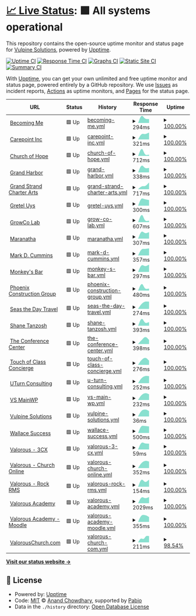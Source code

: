 # [📈 Live Status](https://Vulpine-Solutions.github.io/upptime): <!--live status--> **🟩 All systems operational**

This repository contains the open-source uptime monitor and status page for [Vulpine Solutions](https://vulpinesolutions.net), powered by [Upptime](https://github.com/upptime/upptime).

[![Uptime CI](https://github.com/Vulpine-Solutions/upptime/workflows/Uptime%20CI/badge.svg)](https://github.com/Vulpine-Solutions/upptime/actions?query=workflow%3A%22Uptime+CI%22)
[![Response Time CI](https://github.com/Vulpine-Solutions/upptime/workflows/Response%20Time%20CI/badge.svg)](https://github.com/Vulpine-Solutions/upptime/actions?query=workflow%3A%22Response+Time+CI%22)
[![Graphs CI](https://github.com/Vulpine-Solutions/upptime/workflows/Graphs%20CI/badge.svg)](https://github.com/Vulpine-Solutions/upptime/actions?query=workflow%3A%22Graphs+CI%22)
[![Static Site CI](https://github.com/Vulpine-Solutions/upptime/workflows/Static%20Site%20CI/badge.svg)](https://github.com/Vulpine-Solutions/upptime/actions?query=workflow%3A%22Static+Site+CI%22)
[![Summary CI](https://github.com/Vulpine-Solutions/upptime/workflows/Summary%20CI/badge.svg)](https://github.com/Vulpine-Solutions/upptime/actions?query=workflow%3A%22Summary+CI%22)

With [Upptime](https://upptime.js.org), you can get your own unlimited and free uptime monitor and status page, powered entirely by a GitHub repository. We use [Issues](https://github.com/Vulpine-Solutions/upptime/issues) as incident reports, [Actions](https://github.com/Vulpine-Solutions/upptime/actions) as uptime monitors, and [Pages](https://Vulpine-Solutions.github.io/upptime) for the status page.

<!--start: status pages-->
<!-- This summary is generated by Upptime (https://github.com/upptime/upptime) -->
<!-- Do not edit this manually, your changes will be overwritten -->
<!-- prettier-ignore -->
| URL | Status | History | Response Time | Uptime |
| --- | ------ | ------- | ------------- | ------ |
| <img alt="" src="https://icons.duckduckgo.com/ip3/becoming.client.vulpinesolutions.net.ico" height="13"> [Becoming Me](https://becoming.client.vulpinesolutions.net) | 🟩 Up | [becoming-me.yml](https://github.com/Vulpine-Solutions/upptime/commits/HEAD/history/becoming-me.yml) | <details><summary><img alt="Response time graph" src="./graphs/becoming-me/response-time-week.png" height="20"> 294ms</summary><br><a href="https://Vulpine-Solutions.github.io/upptime/history/becoming-me"><img alt="Response time 294" src="https://img.shields.io/endpoint?url=https%3A%2F%2Fraw.githubusercontent.com%2FVulpine-Solutions%2Fupptime%2FHEAD%2Fapi%2Fbecoming-me%2Fresponse-time.json"></a><br><a href="https://Vulpine-Solutions.github.io/upptime/history/becoming-me"><img alt="24-hour response time 250" src="https://img.shields.io/endpoint?url=https%3A%2F%2Fraw.githubusercontent.com%2FVulpine-Solutions%2Fupptime%2FHEAD%2Fapi%2Fbecoming-me%2Fresponse-time-day.json"></a><br><a href="https://Vulpine-Solutions.github.io/upptime/history/becoming-me"><img alt="7-day response time 294" src="https://img.shields.io/endpoint?url=https%3A%2F%2Fraw.githubusercontent.com%2FVulpine-Solutions%2Fupptime%2FHEAD%2Fapi%2Fbecoming-me%2Fresponse-time-week.json"></a><br><a href="https://Vulpine-Solutions.github.io/upptime/history/becoming-me"><img alt="30-day response time 294" src="https://img.shields.io/endpoint?url=https%3A%2F%2Fraw.githubusercontent.com%2FVulpine-Solutions%2Fupptime%2FHEAD%2Fapi%2Fbecoming-me%2Fresponse-time-month.json"></a><br><a href="https://Vulpine-Solutions.github.io/upptime/history/becoming-me"><img alt="1-year response time 294" src="https://img.shields.io/endpoint?url=https%3A%2F%2Fraw.githubusercontent.com%2FVulpine-Solutions%2Fupptime%2FHEAD%2Fapi%2Fbecoming-me%2Fresponse-time-year.json"></a></details> | <details><summary><a href="https://Vulpine-Solutions.github.io/upptime/history/becoming-me">100.00%</a></summary><a href="https://Vulpine-Solutions.github.io/upptime/history/becoming-me"><img alt="All-time uptime 100.00%" src="https://img.shields.io/endpoint?url=https%3A%2F%2Fraw.githubusercontent.com%2FVulpine-Solutions%2Fupptime%2FHEAD%2Fapi%2Fbecoming-me%2Fuptime.json"></a><br><a href="https://Vulpine-Solutions.github.io/upptime/history/becoming-me"><img alt="24-hour uptime 100.00%" src="https://img.shields.io/endpoint?url=https%3A%2F%2Fraw.githubusercontent.com%2FVulpine-Solutions%2Fupptime%2FHEAD%2Fapi%2Fbecoming-me%2Fuptime-day.json"></a><br><a href="https://Vulpine-Solutions.github.io/upptime/history/becoming-me"><img alt="7-day uptime 100.00%" src="https://img.shields.io/endpoint?url=https%3A%2F%2Fraw.githubusercontent.com%2FVulpine-Solutions%2Fupptime%2FHEAD%2Fapi%2Fbecoming-me%2Fuptime-week.json"></a><br><a href="https://Vulpine-Solutions.github.io/upptime/history/becoming-me"><img alt="30-day uptime 100.00%" src="https://img.shields.io/endpoint?url=https%3A%2F%2Fraw.githubusercontent.com%2FVulpine-Solutions%2Fupptime%2FHEAD%2Fapi%2Fbecoming-me%2Fuptime-month.json"></a><br><a href="https://Vulpine-Solutions.github.io/upptime/history/becoming-me"><img alt="1-year uptime 100.00%" src="https://img.shields.io/endpoint?url=https%3A%2F%2Fraw.githubusercontent.com%2FVulpine-Solutions%2Fupptime%2FHEAD%2Fapi%2Fbecoming-me%2Fuptime-year.json"></a></details>
| <img alt="" src="https://icons.duckduckgo.com/ip3/carepoint.client.vulpinesolutions.net.ico" height="13"> [Carepoint Inc](https://carepoint.client.vulpinesolutions.net) | 🟩 Up | [carepoint-inc.yml](https://github.com/Vulpine-Solutions/upptime/commits/HEAD/history/carepoint-inc.yml) | <details><summary><img alt="Response time graph" src="./graphs/carepoint-inc/response-time-week.png" height="20"> 321ms</summary><br><a href="https://Vulpine-Solutions.github.io/upptime/history/carepoint-inc"><img alt="Response time 321" src="https://img.shields.io/endpoint?url=https%3A%2F%2Fraw.githubusercontent.com%2FVulpine-Solutions%2Fupptime%2FHEAD%2Fapi%2Fcarepoint-inc%2Fresponse-time.json"></a><br><a href="https://Vulpine-Solutions.github.io/upptime/history/carepoint-inc"><img alt="24-hour response time 336" src="https://img.shields.io/endpoint?url=https%3A%2F%2Fraw.githubusercontent.com%2FVulpine-Solutions%2Fupptime%2FHEAD%2Fapi%2Fcarepoint-inc%2Fresponse-time-day.json"></a><br><a href="https://Vulpine-Solutions.github.io/upptime/history/carepoint-inc"><img alt="7-day response time 321" src="https://img.shields.io/endpoint?url=https%3A%2F%2Fraw.githubusercontent.com%2FVulpine-Solutions%2Fupptime%2FHEAD%2Fapi%2Fcarepoint-inc%2Fresponse-time-week.json"></a><br><a href="https://Vulpine-Solutions.github.io/upptime/history/carepoint-inc"><img alt="30-day response time 321" src="https://img.shields.io/endpoint?url=https%3A%2F%2Fraw.githubusercontent.com%2FVulpine-Solutions%2Fupptime%2FHEAD%2Fapi%2Fcarepoint-inc%2Fresponse-time-month.json"></a><br><a href="https://Vulpine-Solutions.github.io/upptime/history/carepoint-inc"><img alt="1-year response time 321" src="https://img.shields.io/endpoint?url=https%3A%2F%2Fraw.githubusercontent.com%2FVulpine-Solutions%2Fupptime%2FHEAD%2Fapi%2Fcarepoint-inc%2Fresponse-time-year.json"></a></details> | <details><summary><a href="https://Vulpine-Solutions.github.io/upptime/history/carepoint-inc">100.00%</a></summary><a href="https://Vulpine-Solutions.github.io/upptime/history/carepoint-inc"><img alt="All-time uptime 100.00%" src="https://img.shields.io/endpoint?url=https%3A%2F%2Fraw.githubusercontent.com%2FVulpine-Solutions%2Fupptime%2FHEAD%2Fapi%2Fcarepoint-inc%2Fuptime.json"></a><br><a href="https://Vulpine-Solutions.github.io/upptime/history/carepoint-inc"><img alt="24-hour uptime 100.00%" src="https://img.shields.io/endpoint?url=https%3A%2F%2Fraw.githubusercontent.com%2FVulpine-Solutions%2Fupptime%2FHEAD%2Fapi%2Fcarepoint-inc%2Fuptime-day.json"></a><br><a href="https://Vulpine-Solutions.github.io/upptime/history/carepoint-inc"><img alt="7-day uptime 100.00%" src="https://img.shields.io/endpoint?url=https%3A%2F%2Fraw.githubusercontent.com%2FVulpine-Solutions%2Fupptime%2FHEAD%2Fapi%2Fcarepoint-inc%2Fuptime-week.json"></a><br><a href="https://Vulpine-Solutions.github.io/upptime/history/carepoint-inc"><img alt="30-day uptime 100.00%" src="https://img.shields.io/endpoint?url=https%3A%2F%2Fraw.githubusercontent.com%2FVulpine-Solutions%2Fupptime%2FHEAD%2Fapi%2Fcarepoint-inc%2Fuptime-month.json"></a><br><a href="https://Vulpine-Solutions.github.io/upptime/history/carepoint-inc"><img alt="1-year uptime 100.00%" src="https://img.shields.io/endpoint?url=https%3A%2F%2Fraw.githubusercontent.com%2FVulpine-Solutions%2Fupptime%2FHEAD%2Fapi%2Fcarepoint-inc%2Fuptime-year.json"></a></details>
| <img alt="" src="https://icons.duckduckgo.com/ip3/hopeinocala.client.vulpinesolutions.net.ico" height="13"> [Church of Hope](https://hopeinocala.client.vulpinesolutions.net) | 🟩 Up | [church-of-hope.yml](https://github.com/Vulpine-Solutions/upptime/commits/HEAD/history/church-of-hope.yml) | <details><summary><img alt="Response time graph" src="./graphs/church-of-hope/response-time-week.png" height="20"> 712ms</summary><br><a href="https://Vulpine-Solutions.github.io/upptime/history/church-of-hope"><img alt="Response time 712" src="https://img.shields.io/endpoint?url=https%3A%2F%2Fraw.githubusercontent.com%2FVulpine-Solutions%2Fupptime%2FHEAD%2Fapi%2Fchurch-of-hope%2Fresponse-time.json"></a><br><a href="https://Vulpine-Solutions.github.io/upptime/history/church-of-hope"><img alt="24-hour response time 341" src="https://img.shields.io/endpoint?url=https%3A%2F%2Fraw.githubusercontent.com%2FVulpine-Solutions%2Fupptime%2FHEAD%2Fapi%2Fchurch-of-hope%2Fresponse-time-day.json"></a><br><a href="https://Vulpine-Solutions.github.io/upptime/history/church-of-hope"><img alt="7-day response time 712" src="https://img.shields.io/endpoint?url=https%3A%2F%2Fraw.githubusercontent.com%2FVulpine-Solutions%2Fupptime%2FHEAD%2Fapi%2Fchurch-of-hope%2Fresponse-time-week.json"></a><br><a href="https://Vulpine-Solutions.github.io/upptime/history/church-of-hope"><img alt="30-day response time 712" src="https://img.shields.io/endpoint?url=https%3A%2F%2Fraw.githubusercontent.com%2FVulpine-Solutions%2Fupptime%2FHEAD%2Fapi%2Fchurch-of-hope%2Fresponse-time-month.json"></a><br><a href="https://Vulpine-Solutions.github.io/upptime/history/church-of-hope"><img alt="1-year response time 712" src="https://img.shields.io/endpoint?url=https%3A%2F%2Fraw.githubusercontent.com%2FVulpine-Solutions%2Fupptime%2FHEAD%2Fapi%2Fchurch-of-hope%2Fresponse-time-year.json"></a></details> | <details><summary><a href="https://Vulpine-Solutions.github.io/upptime/history/church-of-hope">100.00%</a></summary><a href="https://Vulpine-Solutions.github.io/upptime/history/church-of-hope"><img alt="All-time uptime 100.00%" src="https://img.shields.io/endpoint?url=https%3A%2F%2Fraw.githubusercontent.com%2FVulpine-Solutions%2Fupptime%2FHEAD%2Fapi%2Fchurch-of-hope%2Fuptime.json"></a><br><a href="https://Vulpine-Solutions.github.io/upptime/history/church-of-hope"><img alt="24-hour uptime 100.00%" src="https://img.shields.io/endpoint?url=https%3A%2F%2Fraw.githubusercontent.com%2FVulpine-Solutions%2Fupptime%2FHEAD%2Fapi%2Fchurch-of-hope%2Fuptime-day.json"></a><br><a href="https://Vulpine-Solutions.github.io/upptime/history/church-of-hope"><img alt="7-day uptime 100.00%" src="https://img.shields.io/endpoint?url=https%3A%2F%2Fraw.githubusercontent.com%2FVulpine-Solutions%2Fupptime%2FHEAD%2Fapi%2Fchurch-of-hope%2Fuptime-week.json"></a><br><a href="https://Vulpine-Solutions.github.io/upptime/history/church-of-hope"><img alt="30-day uptime 100.00%" src="https://img.shields.io/endpoint?url=https%3A%2F%2Fraw.githubusercontent.com%2FVulpine-Solutions%2Fupptime%2FHEAD%2Fapi%2Fchurch-of-hope%2Fuptime-month.json"></a><br><a href="https://Vulpine-Solutions.github.io/upptime/history/church-of-hope"><img alt="1-year uptime 100.00%" src="https://img.shields.io/endpoint?url=https%3A%2F%2Fraw.githubusercontent.com%2FVulpine-Solutions%2Fupptime%2FHEAD%2Fapi%2Fchurch-of-hope%2Fuptime-year.json"></a></details>
| <img alt="" src="https://icons.duckduckgo.com/ip3/grandharbor.client.vulpinesolutions.net.ico" height="13"> [Grand Harbor](https://grandharbor.client.vulpinesolutions.net) | 🟩 Up | [grand-harbor.yml](https://github.com/Vulpine-Solutions/upptime/commits/HEAD/history/grand-harbor.yml) | <details><summary><img alt="Response time graph" src="./graphs/grand-harbor/response-time-week.png" height="20"> 338ms</summary><br><a href="https://Vulpine-Solutions.github.io/upptime/history/grand-harbor"><img alt="Response time 338" src="https://img.shields.io/endpoint?url=https%3A%2F%2Fraw.githubusercontent.com%2FVulpine-Solutions%2Fupptime%2FHEAD%2Fapi%2Fgrand-harbor%2Fresponse-time.json"></a><br><a href="https://Vulpine-Solutions.github.io/upptime/history/grand-harbor"><img alt="24-hour response time 311" src="https://img.shields.io/endpoint?url=https%3A%2F%2Fraw.githubusercontent.com%2FVulpine-Solutions%2Fupptime%2FHEAD%2Fapi%2Fgrand-harbor%2Fresponse-time-day.json"></a><br><a href="https://Vulpine-Solutions.github.io/upptime/history/grand-harbor"><img alt="7-day response time 338" src="https://img.shields.io/endpoint?url=https%3A%2F%2Fraw.githubusercontent.com%2FVulpine-Solutions%2Fupptime%2FHEAD%2Fapi%2Fgrand-harbor%2Fresponse-time-week.json"></a><br><a href="https://Vulpine-Solutions.github.io/upptime/history/grand-harbor"><img alt="30-day response time 338" src="https://img.shields.io/endpoint?url=https%3A%2F%2Fraw.githubusercontent.com%2FVulpine-Solutions%2Fupptime%2FHEAD%2Fapi%2Fgrand-harbor%2Fresponse-time-month.json"></a><br><a href="https://Vulpine-Solutions.github.io/upptime/history/grand-harbor"><img alt="1-year response time 338" src="https://img.shields.io/endpoint?url=https%3A%2F%2Fraw.githubusercontent.com%2FVulpine-Solutions%2Fupptime%2FHEAD%2Fapi%2Fgrand-harbor%2Fresponse-time-year.json"></a></details> | <details><summary><a href="https://Vulpine-Solutions.github.io/upptime/history/grand-harbor">100.00%</a></summary><a href="https://Vulpine-Solutions.github.io/upptime/history/grand-harbor"><img alt="All-time uptime 100.00%" src="https://img.shields.io/endpoint?url=https%3A%2F%2Fraw.githubusercontent.com%2FVulpine-Solutions%2Fupptime%2FHEAD%2Fapi%2Fgrand-harbor%2Fuptime.json"></a><br><a href="https://Vulpine-Solutions.github.io/upptime/history/grand-harbor"><img alt="24-hour uptime 100.00%" src="https://img.shields.io/endpoint?url=https%3A%2F%2Fraw.githubusercontent.com%2FVulpine-Solutions%2Fupptime%2FHEAD%2Fapi%2Fgrand-harbor%2Fuptime-day.json"></a><br><a href="https://Vulpine-Solutions.github.io/upptime/history/grand-harbor"><img alt="7-day uptime 100.00%" src="https://img.shields.io/endpoint?url=https%3A%2F%2Fraw.githubusercontent.com%2FVulpine-Solutions%2Fupptime%2FHEAD%2Fapi%2Fgrand-harbor%2Fuptime-week.json"></a><br><a href="https://Vulpine-Solutions.github.io/upptime/history/grand-harbor"><img alt="30-day uptime 100.00%" src="https://img.shields.io/endpoint?url=https%3A%2F%2Fraw.githubusercontent.com%2FVulpine-Solutions%2Fupptime%2FHEAD%2Fapi%2Fgrand-harbor%2Fuptime-month.json"></a><br><a href="https://Vulpine-Solutions.github.io/upptime/history/grand-harbor"><img alt="1-year uptime 100.00%" src="https://img.shields.io/endpoint?url=https%3A%2F%2Fraw.githubusercontent.com%2FVulpine-Solutions%2Fupptime%2FHEAD%2Fapi%2Fgrand-harbor%2Fuptime-year.json"></a></details>
| <img alt="" src="https://icons.duckduckgo.com/ip3/gsca.client.vulpinesolutions.net.ico" height="13"> [Grand Strand Charter Arts](https://gsca.client.vulpinesolutions.net) | 🟩 Up | [grand-strand-charter-arts.yml](https://github.com/Vulpine-Solutions/upptime/commits/HEAD/history/grand-strand-charter-arts.yml) | <details><summary><img alt="Response time graph" src="./graphs/grand-strand-charter-arts/response-time-week.png" height="20"> 717ms</summary><br><a href="https://Vulpine-Solutions.github.io/upptime/history/grand-strand-charter-arts"><img alt="Response time 717" src="https://img.shields.io/endpoint?url=https%3A%2F%2Fraw.githubusercontent.com%2FVulpine-Solutions%2Fupptime%2FHEAD%2Fapi%2Fgrand-strand-charter-arts%2Fresponse-time.json"></a><br><a href="https://Vulpine-Solutions.github.io/upptime/history/grand-strand-charter-arts"><img alt="24-hour response time 1326" src="https://img.shields.io/endpoint?url=https%3A%2F%2Fraw.githubusercontent.com%2FVulpine-Solutions%2Fupptime%2FHEAD%2Fapi%2Fgrand-strand-charter-arts%2Fresponse-time-day.json"></a><br><a href="https://Vulpine-Solutions.github.io/upptime/history/grand-strand-charter-arts"><img alt="7-day response time 717" src="https://img.shields.io/endpoint?url=https%3A%2F%2Fraw.githubusercontent.com%2FVulpine-Solutions%2Fupptime%2FHEAD%2Fapi%2Fgrand-strand-charter-arts%2Fresponse-time-week.json"></a><br><a href="https://Vulpine-Solutions.github.io/upptime/history/grand-strand-charter-arts"><img alt="30-day response time 717" src="https://img.shields.io/endpoint?url=https%3A%2F%2Fraw.githubusercontent.com%2FVulpine-Solutions%2Fupptime%2FHEAD%2Fapi%2Fgrand-strand-charter-arts%2Fresponse-time-month.json"></a><br><a href="https://Vulpine-Solutions.github.io/upptime/history/grand-strand-charter-arts"><img alt="1-year response time 717" src="https://img.shields.io/endpoint?url=https%3A%2F%2Fraw.githubusercontent.com%2FVulpine-Solutions%2Fupptime%2FHEAD%2Fapi%2Fgrand-strand-charter-arts%2Fresponse-time-year.json"></a></details> | <details><summary><a href="https://Vulpine-Solutions.github.io/upptime/history/grand-strand-charter-arts">100.00%</a></summary><a href="https://Vulpine-Solutions.github.io/upptime/history/grand-strand-charter-arts"><img alt="All-time uptime 100.00%" src="https://img.shields.io/endpoint?url=https%3A%2F%2Fraw.githubusercontent.com%2FVulpine-Solutions%2Fupptime%2FHEAD%2Fapi%2Fgrand-strand-charter-arts%2Fuptime.json"></a><br><a href="https://Vulpine-Solutions.github.io/upptime/history/grand-strand-charter-arts"><img alt="24-hour uptime 100.00%" src="https://img.shields.io/endpoint?url=https%3A%2F%2Fraw.githubusercontent.com%2FVulpine-Solutions%2Fupptime%2FHEAD%2Fapi%2Fgrand-strand-charter-arts%2Fuptime-day.json"></a><br><a href="https://Vulpine-Solutions.github.io/upptime/history/grand-strand-charter-arts"><img alt="7-day uptime 100.00%" src="https://img.shields.io/endpoint?url=https%3A%2F%2Fraw.githubusercontent.com%2FVulpine-Solutions%2Fupptime%2FHEAD%2Fapi%2Fgrand-strand-charter-arts%2Fuptime-week.json"></a><br><a href="https://Vulpine-Solutions.github.io/upptime/history/grand-strand-charter-arts"><img alt="30-day uptime 100.00%" src="https://img.shields.io/endpoint?url=https%3A%2F%2Fraw.githubusercontent.com%2FVulpine-Solutions%2Fupptime%2FHEAD%2Fapi%2Fgrand-strand-charter-arts%2Fuptime-month.json"></a><br><a href="https://Vulpine-Solutions.github.io/upptime/history/grand-strand-charter-arts"><img alt="1-year uptime 100.00%" src="https://img.shields.io/endpoint?url=https%3A%2F%2Fraw.githubusercontent.com%2FVulpine-Solutions%2Fupptime%2FHEAD%2Fapi%2Fgrand-strand-charter-arts%2Fuptime-year.json"></a></details>
| <img alt="" src="https://icons.duckduckgo.com/ip3/greteluys.client.vulpinesolutions.net.ico" height="13"> [Gretel Uys](https://greteluys.client.vulpinesolutions.net) | 🟩 Up | [gretel-uys.yml](https://github.com/Vulpine-Solutions/upptime/commits/HEAD/history/gretel-uys.yml) | <details><summary><img alt="Response time graph" src="./graphs/gretel-uys/response-time-week.png" height="20"> 300ms</summary><br><a href="https://Vulpine-Solutions.github.io/upptime/history/gretel-uys"><img alt="Response time 300" src="https://img.shields.io/endpoint?url=https%3A%2F%2Fraw.githubusercontent.com%2FVulpine-Solutions%2Fupptime%2FHEAD%2Fapi%2Fgretel-uys%2Fresponse-time.json"></a><br><a href="https://Vulpine-Solutions.github.io/upptime/history/gretel-uys"><img alt="24-hour response time 296" src="https://img.shields.io/endpoint?url=https%3A%2F%2Fraw.githubusercontent.com%2FVulpine-Solutions%2Fupptime%2FHEAD%2Fapi%2Fgretel-uys%2Fresponse-time-day.json"></a><br><a href="https://Vulpine-Solutions.github.io/upptime/history/gretel-uys"><img alt="7-day response time 300" src="https://img.shields.io/endpoint?url=https%3A%2F%2Fraw.githubusercontent.com%2FVulpine-Solutions%2Fupptime%2FHEAD%2Fapi%2Fgretel-uys%2Fresponse-time-week.json"></a><br><a href="https://Vulpine-Solutions.github.io/upptime/history/gretel-uys"><img alt="30-day response time 300" src="https://img.shields.io/endpoint?url=https%3A%2F%2Fraw.githubusercontent.com%2FVulpine-Solutions%2Fupptime%2FHEAD%2Fapi%2Fgretel-uys%2Fresponse-time-month.json"></a><br><a href="https://Vulpine-Solutions.github.io/upptime/history/gretel-uys"><img alt="1-year response time 300" src="https://img.shields.io/endpoint?url=https%3A%2F%2Fraw.githubusercontent.com%2FVulpine-Solutions%2Fupptime%2FHEAD%2Fapi%2Fgretel-uys%2Fresponse-time-year.json"></a></details> | <details><summary><a href="https://Vulpine-Solutions.github.io/upptime/history/gretel-uys">100.00%</a></summary><a href="https://Vulpine-Solutions.github.io/upptime/history/gretel-uys"><img alt="All-time uptime 100.00%" src="https://img.shields.io/endpoint?url=https%3A%2F%2Fraw.githubusercontent.com%2FVulpine-Solutions%2Fupptime%2FHEAD%2Fapi%2Fgretel-uys%2Fuptime.json"></a><br><a href="https://Vulpine-Solutions.github.io/upptime/history/gretel-uys"><img alt="24-hour uptime 100.00%" src="https://img.shields.io/endpoint?url=https%3A%2F%2Fraw.githubusercontent.com%2FVulpine-Solutions%2Fupptime%2FHEAD%2Fapi%2Fgretel-uys%2Fuptime-day.json"></a><br><a href="https://Vulpine-Solutions.github.io/upptime/history/gretel-uys"><img alt="7-day uptime 100.00%" src="https://img.shields.io/endpoint?url=https%3A%2F%2Fraw.githubusercontent.com%2FVulpine-Solutions%2Fupptime%2FHEAD%2Fapi%2Fgretel-uys%2Fuptime-week.json"></a><br><a href="https://Vulpine-Solutions.github.io/upptime/history/gretel-uys"><img alt="30-day uptime 100.00%" src="https://img.shields.io/endpoint?url=https%3A%2F%2Fraw.githubusercontent.com%2FVulpine-Solutions%2Fupptime%2FHEAD%2Fapi%2Fgretel-uys%2Fuptime-month.json"></a><br><a href="https://Vulpine-Solutions.github.io/upptime/history/gretel-uys"><img alt="1-year uptime 100.00%" src="https://img.shields.io/endpoint?url=https%3A%2F%2Fraw.githubusercontent.com%2FVulpine-Solutions%2Fupptime%2FHEAD%2Fapi%2Fgretel-uys%2Fuptime-year.json"></a></details>
| <img alt="" src="https://icons.duckduckgo.com/ip3/growcolab.client.vulpinesolutions.net.ico" height="13"> [GrowCo Lab](https://growcolab.client.vulpinesolutions.net) | 🟩 Up | [grow-co-lab.yml](https://github.com/Vulpine-Solutions/upptime/commits/HEAD/history/grow-co-lab.yml) | <details><summary><img alt="Response time graph" src="./graphs/grow-co-lab/response-time-week.png" height="20"> 607ms</summary><br><a href="https://Vulpine-Solutions.github.io/upptime/history/grow-co-lab"><img alt="Response time 607" src="https://img.shields.io/endpoint?url=https%3A%2F%2Fraw.githubusercontent.com%2FVulpine-Solutions%2Fupptime%2FHEAD%2Fapi%2Fgrow-co-lab%2Fresponse-time.json"></a><br><a href="https://Vulpine-Solutions.github.io/upptime/history/grow-co-lab"><img alt="24-hour response time 273" src="https://img.shields.io/endpoint?url=https%3A%2F%2Fraw.githubusercontent.com%2FVulpine-Solutions%2Fupptime%2FHEAD%2Fapi%2Fgrow-co-lab%2Fresponse-time-day.json"></a><br><a href="https://Vulpine-Solutions.github.io/upptime/history/grow-co-lab"><img alt="7-day response time 607" src="https://img.shields.io/endpoint?url=https%3A%2F%2Fraw.githubusercontent.com%2FVulpine-Solutions%2Fupptime%2FHEAD%2Fapi%2Fgrow-co-lab%2Fresponse-time-week.json"></a><br><a href="https://Vulpine-Solutions.github.io/upptime/history/grow-co-lab"><img alt="30-day response time 607" src="https://img.shields.io/endpoint?url=https%3A%2F%2Fraw.githubusercontent.com%2FVulpine-Solutions%2Fupptime%2FHEAD%2Fapi%2Fgrow-co-lab%2Fresponse-time-month.json"></a><br><a href="https://Vulpine-Solutions.github.io/upptime/history/grow-co-lab"><img alt="1-year response time 607" src="https://img.shields.io/endpoint?url=https%3A%2F%2Fraw.githubusercontent.com%2FVulpine-Solutions%2Fupptime%2FHEAD%2Fapi%2Fgrow-co-lab%2Fresponse-time-year.json"></a></details> | <details><summary><a href="https://Vulpine-Solutions.github.io/upptime/history/grow-co-lab">100.00%</a></summary><a href="https://Vulpine-Solutions.github.io/upptime/history/grow-co-lab"><img alt="All-time uptime 100.00%" src="https://img.shields.io/endpoint?url=https%3A%2F%2Fraw.githubusercontent.com%2FVulpine-Solutions%2Fupptime%2FHEAD%2Fapi%2Fgrow-co-lab%2Fuptime.json"></a><br><a href="https://Vulpine-Solutions.github.io/upptime/history/grow-co-lab"><img alt="24-hour uptime 100.00%" src="https://img.shields.io/endpoint?url=https%3A%2F%2Fraw.githubusercontent.com%2FVulpine-Solutions%2Fupptime%2FHEAD%2Fapi%2Fgrow-co-lab%2Fuptime-day.json"></a><br><a href="https://Vulpine-Solutions.github.io/upptime/history/grow-co-lab"><img alt="7-day uptime 100.00%" src="https://img.shields.io/endpoint?url=https%3A%2F%2Fraw.githubusercontent.com%2FVulpine-Solutions%2Fupptime%2FHEAD%2Fapi%2Fgrow-co-lab%2Fuptime-week.json"></a><br><a href="https://Vulpine-Solutions.github.io/upptime/history/grow-co-lab"><img alt="30-day uptime 100.00%" src="https://img.shields.io/endpoint?url=https%3A%2F%2Fraw.githubusercontent.com%2FVulpine-Solutions%2Fupptime%2FHEAD%2Fapi%2Fgrow-co-lab%2Fuptime-month.json"></a><br><a href="https://Vulpine-Solutions.github.io/upptime/history/grow-co-lab"><img alt="1-year uptime 100.00%" src="https://img.shields.io/endpoint?url=https%3A%2F%2Fraw.githubusercontent.com%2FVulpine-Solutions%2Fupptime%2FHEAD%2Fapi%2Fgrow-co-lab%2Fuptime-year.json"></a></details>
| <img alt="" src="https://icons.duckduckgo.com/ip3/maranatha.client.vulpinesolutions.net.ico" height="13"> [Maranatha](https://maranatha.client.vulpinesolutions.net) | 🟩 Up | [maranatha.yml](https://github.com/Vulpine-Solutions/upptime/commits/HEAD/history/maranatha.yml) | <details><summary><img alt="Response time graph" src="./graphs/maranatha/response-time-week.png" height="20"> 307ms</summary><br><a href="https://Vulpine-Solutions.github.io/upptime/history/maranatha"><img alt="Response time 307" src="https://img.shields.io/endpoint?url=https%3A%2F%2Fraw.githubusercontent.com%2FVulpine-Solutions%2Fupptime%2FHEAD%2Fapi%2Fmaranatha%2Fresponse-time.json"></a><br><a href="https://Vulpine-Solutions.github.io/upptime/history/maranatha"><img alt="24-hour response time 336" src="https://img.shields.io/endpoint?url=https%3A%2F%2Fraw.githubusercontent.com%2FVulpine-Solutions%2Fupptime%2FHEAD%2Fapi%2Fmaranatha%2Fresponse-time-day.json"></a><br><a href="https://Vulpine-Solutions.github.io/upptime/history/maranatha"><img alt="7-day response time 307" src="https://img.shields.io/endpoint?url=https%3A%2F%2Fraw.githubusercontent.com%2FVulpine-Solutions%2Fupptime%2FHEAD%2Fapi%2Fmaranatha%2Fresponse-time-week.json"></a><br><a href="https://Vulpine-Solutions.github.io/upptime/history/maranatha"><img alt="30-day response time 307" src="https://img.shields.io/endpoint?url=https%3A%2F%2Fraw.githubusercontent.com%2FVulpine-Solutions%2Fupptime%2FHEAD%2Fapi%2Fmaranatha%2Fresponse-time-month.json"></a><br><a href="https://Vulpine-Solutions.github.io/upptime/history/maranatha"><img alt="1-year response time 307" src="https://img.shields.io/endpoint?url=https%3A%2F%2Fraw.githubusercontent.com%2FVulpine-Solutions%2Fupptime%2FHEAD%2Fapi%2Fmaranatha%2Fresponse-time-year.json"></a></details> | <details><summary><a href="https://Vulpine-Solutions.github.io/upptime/history/maranatha">100.00%</a></summary><a href="https://Vulpine-Solutions.github.io/upptime/history/maranatha"><img alt="All-time uptime 100.00%" src="https://img.shields.io/endpoint?url=https%3A%2F%2Fraw.githubusercontent.com%2FVulpine-Solutions%2Fupptime%2FHEAD%2Fapi%2Fmaranatha%2Fuptime.json"></a><br><a href="https://Vulpine-Solutions.github.io/upptime/history/maranatha"><img alt="24-hour uptime 100.00%" src="https://img.shields.io/endpoint?url=https%3A%2F%2Fraw.githubusercontent.com%2FVulpine-Solutions%2Fupptime%2FHEAD%2Fapi%2Fmaranatha%2Fuptime-day.json"></a><br><a href="https://Vulpine-Solutions.github.io/upptime/history/maranatha"><img alt="7-day uptime 100.00%" src="https://img.shields.io/endpoint?url=https%3A%2F%2Fraw.githubusercontent.com%2FVulpine-Solutions%2Fupptime%2FHEAD%2Fapi%2Fmaranatha%2Fuptime-week.json"></a><br><a href="https://Vulpine-Solutions.github.io/upptime/history/maranatha"><img alt="30-day uptime 100.00%" src="https://img.shields.io/endpoint?url=https%3A%2F%2Fraw.githubusercontent.com%2FVulpine-Solutions%2Fupptime%2FHEAD%2Fapi%2Fmaranatha%2Fuptime-month.json"></a><br><a href="https://Vulpine-Solutions.github.io/upptime/history/maranatha"><img alt="1-year uptime 100.00%" src="https://img.shields.io/endpoint?url=https%3A%2F%2Fraw.githubusercontent.com%2FVulpine-Solutions%2Fupptime%2FHEAD%2Fapi%2Fmaranatha%2Fuptime-year.json"></a></details>
| <img alt="" src="https://icons.duckduckgo.com/ip3/markdcummins.client.vulpinesolutions.net.ico" height="13"> [Mark D. Cummins](https://markdcummins.client.vulpinesolutions.net) | 🟩 Up | [mark-d-cummins.yml](https://github.com/Vulpine-Solutions/upptime/commits/HEAD/history/mark-d-cummins.yml) | <details><summary><img alt="Response time graph" src="./graphs/mark-d-cummins/response-time-week.png" height="20"> 357ms</summary><br><a href="https://Vulpine-Solutions.github.io/upptime/history/mark-d-cummins"><img alt="Response time 357" src="https://img.shields.io/endpoint?url=https%3A%2F%2Fraw.githubusercontent.com%2FVulpine-Solutions%2Fupptime%2FHEAD%2Fapi%2Fmark-d-cummins%2Fresponse-time.json"></a><br><a href="https://Vulpine-Solutions.github.io/upptime/history/mark-d-cummins"><img alt="24-hour response time 362" src="https://img.shields.io/endpoint?url=https%3A%2F%2Fraw.githubusercontent.com%2FVulpine-Solutions%2Fupptime%2FHEAD%2Fapi%2Fmark-d-cummins%2Fresponse-time-day.json"></a><br><a href="https://Vulpine-Solutions.github.io/upptime/history/mark-d-cummins"><img alt="7-day response time 357" src="https://img.shields.io/endpoint?url=https%3A%2F%2Fraw.githubusercontent.com%2FVulpine-Solutions%2Fupptime%2FHEAD%2Fapi%2Fmark-d-cummins%2Fresponse-time-week.json"></a><br><a href="https://Vulpine-Solutions.github.io/upptime/history/mark-d-cummins"><img alt="30-day response time 357" src="https://img.shields.io/endpoint?url=https%3A%2F%2Fraw.githubusercontent.com%2FVulpine-Solutions%2Fupptime%2FHEAD%2Fapi%2Fmark-d-cummins%2Fresponse-time-month.json"></a><br><a href="https://Vulpine-Solutions.github.io/upptime/history/mark-d-cummins"><img alt="1-year response time 357" src="https://img.shields.io/endpoint?url=https%3A%2F%2Fraw.githubusercontent.com%2FVulpine-Solutions%2Fupptime%2FHEAD%2Fapi%2Fmark-d-cummins%2Fresponse-time-year.json"></a></details> | <details><summary><a href="https://Vulpine-Solutions.github.io/upptime/history/mark-d-cummins">100.00%</a></summary><a href="https://Vulpine-Solutions.github.io/upptime/history/mark-d-cummins"><img alt="All-time uptime 100.00%" src="https://img.shields.io/endpoint?url=https%3A%2F%2Fraw.githubusercontent.com%2FVulpine-Solutions%2Fupptime%2FHEAD%2Fapi%2Fmark-d-cummins%2Fuptime.json"></a><br><a href="https://Vulpine-Solutions.github.io/upptime/history/mark-d-cummins"><img alt="24-hour uptime 100.00%" src="https://img.shields.io/endpoint?url=https%3A%2F%2Fraw.githubusercontent.com%2FVulpine-Solutions%2Fupptime%2FHEAD%2Fapi%2Fmark-d-cummins%2Fuptime-day.json"></a><br><a href="https://Vulpine-Solutions.github.io/upptime/history/mark-d-cummins"><img alt="7-day uptime 100.00%" src="https://img.shields.io/endpoint?url=https%3A%2F%2Fraw.githubusercontent.com%2FVulpine-Solutions%2Fupptime%2FHEAD%2Fapi%2Fmark-d-cummins%2Fuptime-week.json"></a><br><a href="https://Vulpine-Solutions.github.io/upptime/history/mark-d-cummins"><img alt="30-day uptime 100.00%" src="https://img.shields.io/endpoint?url=https%3A%2F%2Fraw.githubusercontent.com%2FVulpine-Solutions%2Fupptime%2FHEAD%2Fapi%2Fmark-d-cummins%2Fuptime-month.json"></a><br><a href="https://Vulpine-Solutions.github.io/upptime/history/mark-d-cummins"><img alt="1-year uptime 100.00%" src="https://img.shields.io/endpoint?url=https%3A%2F%2Fraw.githubusercontent.com%2FVulpine-Solutions%2Fupptime%2FHEAD%2Fapi%2Fmark-d-cummins%2Fuptime-year.json"></a></details>
| <img alt="" src="https://icons.duckduckgo.com/ip3/monkeysbar.client.vulpinesolutions.net.ico" height="13"> [Monkey's Bar](https://monkeysbar.client.vulpinesolutions.net) | 🟩 Up | [monkey-s-bar.yml](https://github.com/Vulpine-Solutions/upptime/commits/HEAD/history/monkey-s-bar.yml) | <details><summary><img alt="Response time graph" src="./graphs/monkey-s-bar/response-time-week.png" height="20"> 297ms</summary><br><a href="https://Vulpine-Solutions.github.io/upptime/history/monkey-s-bar"><img alt="Response time 297" src="https://img.shields.io/endpoint?url=https%3A%2F%2Fraw.githubusercontent.com%2FVulpine-Solutions%2Fupptime%2FHEAD%2Fapi%2Fmonkey-s-bar%2Fresponse-time.json"></a><br><a href="https://Vulpine-Solutions.github.io/upptime/history/monkey-s-bar"><img alt="24-hour response time 259" src="https://img.shields.io/endpoint?url=https%3A%2F%2Fraw.githubusercontent.com%2FVulpine-Solutions%2Fupptime%2FHEAD%2Fapi%2Fmonkey-s-bar%2Fresponse-time-day.json"></a><br><a href="https://Vulpine-Solutions.github.io/upptime/history/monkey-s-bar"><img alt="7-day response time 297" src="https://img.shields.io/endpoint?url=https%3A%2F%2Fraw.githubusercontent.com%2FVulpine-Solutions%2Fupptime%2FHEAD%2Fapi%2Fmonkey-s-bar%2Fresponse-time-week.json"></a><br><a href="https://Vulpine-Solutions.github.io/upptime/history/monkey-s-bar"><img alt="30-day response time 297" src="https://img.shields.io/endpoint?url=https%3A%2F%2Fraw.githubusercontent.com%2FVulpine-Solutions%2Fupptime%2FHEAD%2Fapi%2Fmonkey-s-bar%2Fresponse-time-month.json"></a><br><a href="https://Vulpine-Solutions.github.io/upptime/history/monkey-s-bar"><img alt="1-year response time 297" src="https://img.shields.io/endpoint?url=https%3A%2F%2Fraw.githubusercontent.com%2FVulpine-Solutions%2Fupptime%2FHEAD%2Fapi%2Fmonkey-s-bar%2Fresponse-time-year.json"></a></details> | <details><summary><a href="https://Vulpine-Solutions.github.io/upptime/history/monkey-s-bar">100.00%</a></summary><a href="https://Vulpine-Solutions.github.io/upptime/history/monkey-s-bar"><img alt="All-time uptime 100.00%" src="https://img.shields.io/endpoint?url=https%3A%2F%2Fraw.githubusercontent.com%2FVulpine-Solutions%2Fupptime%2FHEAD%2Fapi%2Fmonkey-s-bar%2Fuptime.json"></a><br><a href="https://Vulpine-Solutions.github.io/upptime/history/monkey-s-bar"><img alt="24-hour uptime 100.00%" src="https://img.shields.io/endpoint?url=https%3A%2F%2Fraw.githubusercontent.com%2FVulpine-Solutions%2Fupptime%2FHEAD%2Fapi%2Fmonkey-s-bar%2Fuptime-day.json"></a><br><a href="https://Vulpine-Solutions.github.io/upptime/history/monkey-s-bar"><img alt="7-day uptime 100.00%" src="https://img.shields.io/endpoint?url=https%3A%2F%2Fraw.githubusercontent.com%2FVulpine-Solutions%2Fupptime%2FHEAD%2Fapi%2Fmonkey-s-bar%2Fuptime-week.json"></a><br><a href="https://Vulpine-Solutions.github.io/upptime/history/monkey-s-bar"><img alt="30-day uptime 100.00%" src="https://img.shields.io/endpoint?url=https%3A%2F%2Fraw.githubusercontent.com%2FVulpine-Solutions%2Fupptime%2FHEAD%2Fapi%2Fmonkey-s-bar%2Fuptime-month.json"></a><br><a href="https://Vulpine-Solutions.github.io/upptime/history/monkey-s-bar"><img alt="1-year uptime 100.00%" src="https://img.shields.io/endpoint?url=https%3A%2F%2Fraw.githubusercontent.com%2FVulpine-Solutions%2Fupptime%2FHEAD%2Fapi%2Fmonkey-s-bar%2Fuptime-year.json"></a></details>
| <img alt="" src="https://icons.duckduckgo.com/ip3/phoenixconstruction.client.vulpinesolutions.net.ico" height="13"> [Phoenix Construction Group](https://phoenixconstruction.client.vulpinesolutions.net) | 🟩 Up | [phoenix-construction-group.yml](https://github.com/Vulpine-Solutions/upptime/commits/HEAD/history/phoenix-construction-group.yml) | <details><summary><img alt="Response time graph" src="./graphs/phoenix-construction-group/response-time-week.png" height="20"> 480ms</summary><br><a href="https://Vulpine-Solutions.github.io/upptime/history/phoenix-construction-group"><img alt="Response time 480" src="https://img.shields.io/endpoint?url=https%3A%2F%2Fraw.githubusercontent.com%2FVulpine-Solutions%2Fupptime%2FHEAD%2Fapi%2Fphoenix-construction-group%2Fresponse-time.json"></a><br><a href="https://Vulpine-Solutions.github.io/upptime/history/phoenix-construction-group"><img alt="24-hour response time 258" src="https://img.shields.io/endpoint?url=https%3A%2F%2Fraw.githubusercontent.com%2FVulpine-Solutions%2Fupptime%2FHEAD%2Fapi%2Fphoenix-construction-group%2Fresponse-time-day.json"></a><br><a href="https://Vulpine-Solutions.github.io/upptime/history/phoenix-construction-group"><img alt="7-day response time 480" src="https://img.shields.io/endpoint?url=https%3A%2F%2Fraw.githubusercontent.com%2FVulpine-Solutions%2Fupptime%2FHEAD%2Fapi%2Fphoenix-construction-group%2Fresponse-time-week.json"></a><br><a href="https://Vulpine-Solutions.github.io/upptime/history/phoenix-construction-group"><img alt="30-day response time 480" src="https://img.shields.io/endpoint?url=https%3A%2F%2Fraw.githubusercontent.com%2FVulpine-Solutions%2Fupptime%2FHEAD%2Fapi%2Fphoenix-construction-group%2Fresponse-time-month.json"></a><br><a href="https://Vulpine-Solutions.github.io/upptime/history/phoenix-construction-group"><img alt="1-year response time 480" src="https://img.shields.io/endpoint?url=https%3A%2F%2Fraw.githubusercontent.com%2FVulpine-Solutions%2Fupptime%2FHEAD%2Fapi%2Fphoenix-construction-group%2Fresponse-time-year.json"></a></details> | <details><summary><a href="https://Vulpine-Solutions.github.io/upptime/history/phoenix-construction-group">100.00%</a></summary><a href="https://Vulpine-Solutions.github.io/upptime/history/phoenix-construction-group"><img alt="All-time uptime 100.00%" src="https://img.shields.io/endpoint?url=https%3A%2F%2Fraw.githubusercontent.com%2FVulpine-Solutions%2Fupptime%2FHEAD%2Fapi%2Fphoenix-construction-group%2Fuptime.json"></a><br><a href="https://Vulpine-Solutions.github.io/upptime/history/phoenix-construction-group"><img alt="24-hour uptime 100.00%" src="https://img.shields.io/endpoint?url=https%3A%2F%2Fraw.githubusercontent.com%2FVulpine-Solutions%2Fupptime%2FHEAD%2Fapi%2Fphoenix-construction-group%2Fuptime-day.json"></a><br><a href="https://Vulpine-Solutions.github.io/upptime/history/phoenix-construction-group"><img alt="7-day uptime 100.00%" src="https://img.shields.io/endpoint?url=https%3A%2F%2Fraw.githubusercontent.com%2FVulpine-Solutions%2Fupptime%2FHEAD%2Fapi%2Fphoenix-construction-group%2Fuptime-week.json"></a><br><a href="https://Vulpine-Solutions.github.io/upptime/history/phoenix-construction-group"><img alt="30-day uptime 100.00%" src="https://img.shields.io/endpoint?url=https%3A%2F%2Fraw.githubusercontent.com%2FVulpine-Solutions%2Fupptime%2FHEAD%2Fapi%2Fphoenix-construction-group%2Fuptime-month.json"></a><br><a href="https://Vulpine-Solutions.github.io/upptime/history/phoenix-construction-group"><img alt="1-year uptime 100.00%" src="https://img.shields.io/endpoint?url=https%3A%2F%2Fraw.githubusercontent.com%2FVulpine-Solutions%2Fupptime%2FHEAD%2Fapi%2Fphoenix-construction-group%2Fuptime-year.json"></a></details>
| <img alt="" src="https://icons.duckduckgo.com/ip3/seastheday.client.vulpinesolutions.net.ico" height="13"> [Seas the Day Travel](https://seastheday.client.vulpinesolutions.net) | 🟩 Up | [seas-the-day-travel.yml](https://github.com/Vulpine-Solutions/upptime/commits/HEAD/history/seas-the-day-travel.yml) | <details><summary><img alt="Response time graph" src="./graphs/seas-the-day-travel/response-time-week.png" height="20"> 274ms</summary><br><a href="https://Vulpine-Solutions.github.io/upptime/history/seas-the-day-travel"><img alt="Response time 274" src="https://img.shields.io/endpoint?url=https%3A%2F%2Fraw.githubusercontent.com%2FVulpine-Solutions%2Fupptime%2FHEAD%2Fapi%2Fseas-the-day-travel%2Fresponse-time.json"></a><br><a href="https://Vulpine-Solutions.github.io/upptime/history/seas-the-day-travel"><img alt="24-hour response time 303" src="https://img.shields.io/endpoint?url=https%3A%2F%2Fraw.githubusercontent.com%2FVulpine-Solutions%2Fupptime%2FHEAD%2Fapi%2Fseas-the-day-travel%2Fresponse-time-day.json"></a><br><a href="https://Vulpine-Solutions.github.io/upptime/history/seas-the-day-travel"><img alt="7-day response time 274" src="https://img.shields.io/endpoint?url=https%3A%2F%2Fraw.githubusercontent.com%2FVulpine-Solutions%2Fupptime%2FHEAD%2Fapi%2Fseas-the-day-travel%2Fresponse-time-week.json"></a><br><a href="https://Vulpine-Solutions.github.io/upptime/history/seas-the-day-travel"><img alt="30-day response time 274" src="https://img.shields.io/endpoint?url=https%3A%2F%2Fraw.githubusercontent.com%2FVulpine-Solutions%2Fupptime%2FHEAD%2Fapi%2Fseas-the-day-travel%2Fresponse-time-month.json"></a><br><a href="https://Vulpine-Solutions.github.io/upptime/history/seas-the-day-travel"><img alt="1-year response time 274" src="https://img.shields.io/endpoint?url=https%3A%2F%2Fraw.githubusercontent.com%2FVulpine-Solutions%2Fupptime%2FHEAD%2Fapi%2Fseas-the-day-travel%2Fresponse-time-year.json"></a></details> | <details><summary><a href="https://Vulpine-Solutions.github.io/upptime/history/seas-the-day-travel">100.00%</a></summary><a href="https://Vulpine-Solutions.github.io/upptime/history/seas-the-day-travel"><img alt="All-time uptime 100.00%" src="https://img.shields.io/endpoint?url=https%3A%2F%2Fraw.githubusercontent.com%2FVulpine-Solutions%2Fupptime%2FHEAD%2Fapi%2Fseas-the-day-travel%2Fuptime.json"></a><br><a href="https://Vulpine-Solutions.github.io/upptime/history/seas-the-day-travel"><img alt="24-hour uptime 100.00%" src="https://img.shields.io/endpoint?url=https%3A%2F%2Fraw.githubusercontent.com%2FVulpine-Solutions%2Fupptime%2FHEAD%2Fapi%2Fseas-the-day-travel%2Fuptime-day.json"></a><br><a href="https://Vulpine-Solutions.github.io/upptime/history/seas-the-day-travel"><img alt="7-day uptime 100.00%" src="https://img.shields.io/endpoint?url=https%3A%2F%2Fraw.githubusercontent.com%2FVulpine-Solutions%2Fupptime%2FHEAD%2Fapi%2Fseas-the-day-travel%2Fuptime-week.json"></a><br><a href="https://Vulpine-Solutions.github.io/upptime/history/seas-the-day-travel"><img alt="30-day uptime 100.00%" src="https://img.shields.io/endpoint?url=https%3A%2F%2Fraw.githubusercontent.com%2FVulpine-Solutions%2Fupptime%2FHEAD%2Fapi%2Fseas-the-day-travel%2Fuptime-month.json"></a><br><a href="https://Vulpine-Solutions.github.io/upptime/history/seas-the-day-travel"><img alt="1-year uptime 100.00%" src="https://img.shields.io/endpoint?url=https%3A%2F%2Fraw.githubusercontent.com%2FVulpine-Solutions%2Fupptime%2FHEAD%2Fapi%2Fseas-the-day-travel%2Fuptime-year.json"></a></details>
| <img alt="" src="https://icons.duckduckgo.com/ip3/shanetanzosh.client.vulpinesolutions.net.ico" height="13"> [Shane Tanzosh](https://shanetanzosh.client.vulpinesolutions.net) | 🟩 Up | [shane-tanzosh.yml](https://github.com/Vulpine-Solutions/upptime/commits/HEAD/history/shane-tanzosh.yml) | <details><summary><img alt="Response time graph" src="./graphs/shane-tanzosh/response-time-week.png" height="20"> 393ms</summary><br><a href="https://Vulpine-Solutions.github.io/upptime/history/shane-tanzosh"><img alt="Response time 393" src="https://img.shields.io/endpoint?url=https%3A%2F%2Fraw.githubusercontent.com%2FVulpine-Solutions%2Fupptime%2FHEAD%2Fapi%2Fshane-tanzosh%2Fresponse-time.json"></a><br><a href="https://Vulpine-Solutions.github.io/upptime/history/shane-tanzosh"><img alt="24-hour response time 330" src="https://img.shields.io/endpoint?url=https%3A%2F%2Fraw.githubusercontent.com%2FVulpine-Solutions%2Fupptime%2FHEAD%2Fapi%2Fshane-tanzosh%2Fresponse-time-day.json"></a><br><a href="https://Vulpine-Solutions.github.io/upptime/history/shane-tanzosh"><img alt="7-day response time 393" src="https://img.shields.io/endpoint?url=https%3A%2F%2Fraw.githubusercontent.com%2FVulpine-Solutions%2Fupptime%2FHEAD%2Fapi%2Fshane-tanzosh%2Fresponse-time-week.json"></a><br><a href="https://Vulpine-Solutions.github.io/upptime/history/shane-tanzosh"><img alt="30-day response time 393" src="https://img.shields.io/endpoint?url=https%3A%2F%2Fraw.githubusercontent.com%2FVulpine-Solutions%2Fupptime%2FHEAD%2Fapi%2Fshane-tanzosh%2Fresponse-time-month.json"></a><br><a href="https://Vulpine-Solutions.github.io/upptime/history/shane-tanzosh"><img alt="1-year response time 393" src="https://img.shields.io/endpoint?url=https%3A%2F%2Fraw.githubusercontent.com%2FVulpine-Solutions%2Fupptime%2FHEAD%2Fapi%2Fshane-tanzosh%2Fresponse-time-year.json"></a></details> | <details><summary><a href="https://Vulpine-Solutions.github.io/upptime/history/shane-tanzosh">100.00%</a></summary><a href="https://Vulpine-Solutions.github.io/upptime/history/shane-tanzosh"><img alt="All-time uptime 100.00%" src="https://img.shields.io/endpoint?url=https%3A%2F%2Fraw.githubusercontent.com%2FVulpine-Solutions%2Fupptime%2FHEAD%2Fapi%2Fshane-tanzosh%2Fuptime.json"></a><br><a href="https://Vulpine-Solutions.github.io/upptime/history/shane-tanzosh"><img alt="24-hour uptime 100.00%" src="https://img.shields.io/endpoint?url=https%3A%2F%2Fraw.githubusercontent.com%2FVulpine-Solutions%2Fupptime%2FHEAD%2Fapi%2Fshane-tanzosh%2Fuptime-day.json"></a><br><a href="https://Vulpine-Solutions.github.io/upptime/history/shane-tanzosh"><img alt="7-day uptime 100.00%" src="https://img.shields.io/endpoint?url=https%3A%2F%2Fraw.githubusercontent.com%2FVulpine-Solutions%2Fupptime%2FHEAD%2Fapi%2Fshane-tanzosh%2Fuptime-week.json"></a><br><a href="https://Vulpine-Solutions.github.io/upptime/history/shane-tanzosh"><img alt="30-day uptime 100.00%" src="https://img.shields.io/endpoint?url=https%3A%2F%2Fraw.githubusercontent.com%2FVulpine-Solutions%2Fupptime%2FHEAD%2Fapi%2Fshane-tanzosh%2Fuptime-month.json"></a><br><a href="https://Vulpine-Solutions.github.io/upptime/history/shane-tanzosh"><img alt="1-year uptime 100.00%" src="https://img.shields.io/endpoint?url=https%3A%2F%2Fraw.githubusercontent.com%2FVulpine-Solutions%2Fupptime%2FHEAD%2Fapi%2Fshane-tanzosh%2Fuptime-year.json"></a></details>
| <img alt="" src="https://icons.duckduckgo.com/ip3/cc.client.vulpinesolutions.net.ico" height="13"> [The Conference Center](https://cc.client.vulpinesolutions.net) | 🟩 Up | [the-conference-center.yml](https://github.com/Vulpine-Solutions/upptime/commits/HEAD/history/the-conference-center.yml) | <details><summary><img alt="Response time graph" src="./graphs/the-conference-center/response-time-week.png" height="20"> 398ms</summary><br><a href="https://Vulpine-Solutions.github.io/upptime/history/the-conference-center"><img alt="Response time 398" src="https://img.shields.io/endpoint?url=https%3A%2F%2Fraw.githubusercontent.com%2FVulpine-Solutions%2Fupptime%2FHEAD%2Fapi%2Fthe-conference-center%2Fresponse-time.json"></a><br><a href="https://Vulpine-Solutions.github.io/upptime/history/the-conference-center"><img alt="24-hour response time 374" src="https://img.shields.io/endpoint?url=https%3A%2F%2Fraw.githubusercontent.com%2FVulpine-Solutions%2Fupptime%2FHEAD%2Fapi%2Fthe-conference-center%2Fresponse-time-day.json"></a><br><a href="https://Vulpine-Solutions.github.io/upptime/history/the-conference-center"><img alt="7-day response time 398" src="https://img.shields.io/endpoint?url=https%3A%2F%2Fraw.githubusercontent.com%2FVulpine-Solutions%2Fupptime%2FHEAD%2Fapi%2Fthe-conference-center%2Fresponse-time-week.json"></a><br><a href="https://Vulpine-Solutions.github.io/upptime/history/the-conference-center"><img alt="30-day response time 398" src="https://img.shields.io/endpoint?url=https%3A%2F%2Fraw.githubusercontent.com%2FVulpine-Solutions%2Fupptime%2FHEAD%2Fapi%2Fthe-conference-center%2Fresponse-time-month.json"></a><br><a href="https://Vulpine-Solutions.github.io/upptime/history/the-conference-center"><img alt="1-year response time 398" src="https://img.shields.io/endpoint?url=https%3A%2F%2Fraw.githubusercontent.com%2FVulpine-Solutions%2Fupptime%2FHEAD%2Fapi%2Fthe-conference-center%2Fresponse-time-year.json"></a></details> | <details><summary><a href="https://Vulpine-Solutions.github.io/upptime/history/the-conference-center">100.00%</a></summary><a href="https://Vulpine-Solutions.github.io/upptime/history/the-conference-center"><img alt="All-time uptime 100.00%" src="https://img.shields.io/endpoint?url=https%3A%2F%2Fraw.githubusercontent.com%2FVulpine-Solutions%2Fupptime%2FHEAD%2Fapi%2Fthe-conference-center%2Fuptime.json"></a><br><a href="https://Vulpine-Solutions.github.io/upptime/history/the-conference-center"><img alt="24-hour uptime 100.00%" src="https://img.shields.io/endpoint?url=https%3A%2F%2Fraw.githubusercontent.com%2FVulpine-Solutions%2Fupptime%2FHEAD%2Fapi%2Fthe-conference-center%2Fuptime-day.json"></a><br><a href="https://Vulpine-Solutions.github.io/upptime/history/the-conference-center"><img alt="7-day uptime 100.00%" src="https://img.shields.io/endpoint?url=https%3A%2F%2Fraw.githubusercontent.com%2FVulpine-Solutions%2Fupptime%2FHEAD%2Fapi%2Fthe-conference-center%2Fuptime-week.json"></a><br><a href="https://Vulpine-Solutions.github.io/upptime/history/the-conference-center"><img alt="30-day uptime 100.00%" src="https://img.shields.io/endpoint?url=https%3A%2F%2Fraw.githubusercontent.com%2FVulpine-Solutions%2Fupptime%2FHEAD%2Fapi%2Fthe-conference-center%2Fuptime-month.json"></a><br><a href="https://Vulpine-Solutions.github.io/upptime/history/the-conference-center"><img alt="1-year uptime 100.00%" src="https://img.shields.io/endpoint?url=https%3A%2F%2Fraw.githubusercontent.com%2FVulpine-Solutions%2Fupptime%2FHEAD%2Fapi%2Fthe-conference-center%2Fuptime-year.json"></a></details>
| <img alt="" src="https://icons.duckduckgo.com/ip3/touchofclass.client.vulpinesolutions.net.ico" height="13"> [Touch of Class Concierge](https://touchofclass.client.vulpinesolutions.net) | 🟩 Up | [touch-of-class-concierge.yml](https://github.com/Vulpine-Solutions/upptime/commits/HEAD/history/touch-of-class-concierge.yml) | <details><summary><img alt="Response time graph" src="./graphs/touch-of-class-concierge/response-time-week.png" height="20"> 276ms</summary><br><a href="https://Vulpine-Solutions.github.io/upptime/history/touch-of-class-concierge"><img alt="Response time 276" src="https://img.shields.io/endpoint?url=https%3A%2F%2Fraw.githubusercontent.com%2FVulpine-Solutions%2Fupptime%2FHEAD%2Fapi%2Ftouch-of-class-concierge%2Fresponse-time.json"></a><br><a href="https://Vulpine-Solutions.github.io/upptime/history/touch-of-class-concierge"><img alt="24-hour response time 227" src="https://img.shields.io/endpoint?url=https%3A%2F%2Fraw.githubusercontent.com%2FVulpine-Solutions%2Fupptime%2FHEAD%2Fapi%2Ftouch-of-class-concierge%2Fresponse-time-day.json"></a><br><a href="https://Vulpine-Solutions.github.io/upptime/history/touch-of-class-concierge"><img alt="7-day response time 276" src="https://img.shields.io/endpoint?url=https%3A%2F%2Fraw.githubusercontent.com%2FVulpine-Solutions%2Fupptime%2FHEAD%2Fapi%2Ftouch-of-class-concierge%2Fresponse-time-week.json"></a><br><a href="https://Vulpine-Solutions.github.io/upptime/history/touch-of-class-concierge"><img alt="30-day response time 276" src="https://img.shields.io/endpoint?url=https%3A%2F%2Fraw.githubusercontent.com%2FVulpine-Solutions%2Fupptime%2FHEAD%2Fapi%2Ftouch-of-class-concierge%2Fresponse-time-month.json"></a><br><a href="https://Vulpine-Solutions.github.io/upptime/history/touch-of-class-concierge"><img alt="1-year response time 276" src="https://img.shields.io/endpoint?url=https%3A%2F%2Fraw.githubusercontent.com%2FVulpine-Solutions%2Fupptime%2FHEAD%2Fapi%2Ftouch-of-class-concierge%2Fresponse-time-year.json"></a></details> | <details><summary><a href="https://Vulpine-Solutions.github.io/upptime/history/touch-of-class-concierge">100.00%</a></summary><a href="https://Vulpine-Solutions.github.io/upptime/history/touch-of-class-concierge"><img alt="All-time uptime 100.00%" src="https://img.shields.io/endpoint?url=https%3A%2F%2Fraw.githubusercontent.com%2FVulpine-Solutions%2Fupptime%2FHEAD%2Fapi%2Ftouch-of-class-concierge%2Fuptime.json"></a><br><a href="https://Vulpine-Solutions.github.io/upptime/history/touch-of-class-concierge"><img alt="24-hour uptime 100.00%" src="https://img.shields.io/endpoint?url=https%3A%2F%2Fraw.githubusercontent.com%2FVulpine-Solutions%2Fupptime%2FHEAD%2Fapi%2Ftouch-of-class-concierge%2Fuptime-day.json"></a><br><a href="https://Vulpine-Solutions.github.io/upptime/history/touch-of-class-concierge"><img alt="7-day uptime 100.00%" src="https://img.shields.io/endpoint?url=https%3A%2F%2Fraw.githubusercontent.com%2FVulpine-Solutions%2Fupptime%2FHEAD%2Fapi%2Ftouch-of-class-concierge%2Fuptime-week.json"></a><br><a href="https://Vulpine-Solutions.github.io/upptime/history/touch-of-class-concierge"><img alt="30-day uptime 100.00%" src="https://img.shields.io/endpoint?url=https%3A%2F%2Fraw.githubusercontent.com%2FVulpine-Solutions%2Fupptime%2FHEAD%2Fapi%2Ftouch-of-class-concierge%2Fuptime-month.json"></a><br><a href="https://Vulpine-Solutions.github.io/upptime/history/touch-of-class-concierge"><img alt="1-year uptime 100.00%" src="https://img.shields.io/endpoint?url=https%3A%2F%2Fraw.githubusercontent.com%2FVulpine-Solutions%2Fupptime%2FHEAD%2Fapi%2Ftouch-of-class-concierge%2Fuptime-year.json"></a></details>
| <img alt="" src="https://icons.duckduckgo.com/ip3/uturn.client.vulpinesolutions.net.ico" height="13"> [UTurn Consulting](https://uturn.client.vulpinesolutions.net) | 🟩 Up | [u-turn-consulting.yml](https://github.com/Vulpine-Solutions/upptime/commits/HEAD/history/u-turn-consulting.yml) | <details><summary><img alt="Response time graph" src="./graphs/u-turn-consulting/response-time-week.png" height="20"> 252ms</summary><br><a href="https://Vulpine-Solutions.github.io/upptime/history/u-turn-consulting"><img alt="Response time 252" src="https://img.shields.io/endpoint?url=https%3A%2F%2Fraw.githubusercontent.com%2FVulpine-Solutions%2Fupptime%2FHEAD%2Fapi%2Fu-turn-consulting%2Fresponse-time.json"></a><br><a href="https://Vulpine-Solutions.github.io/upptime/history/u-turn-consulting"><img alt="24-hour response time 222" src="https://img.shields.io/endpoint?url=https%3A%2F%2Fraw.githubusercontent.com%2FVulpine-Solutions%2Fupptime%2FHEAD%2Fapi%2Fu-turn-consulting%2Fresponse-time-day.json"></a><br><a href="https://Vulpine-Solutions.github.io/upptime/history/u-turn-consulting"><img alt="7-day response time 252" src="https://img.shields.io/endpoint?url=https%3A%2F%2Fraw.githubusercontent.com%2FVulpine-Solutions%2Fupptime%2FHEAD%2Fapi%2Fu-turn-consulting%2Fresponse-time-week.json"></a><br><a href="https://Vulpine-Solutions.github.io/upptime/history/u-turn-consulting"><img alt="30-day response time 252" src="https://img.shields.io/endpoint?url=https%3A%2F%2Fraw.githubusercontent.com%2FVulpine-Solutions%2Fupptime%2FHEAD%2Fapi%2Fu-turn-consulting%2Fresponse-time-month.json"></a><br><a href="https://Vulpine-Solutions.github.io/upptime/history/u-turn-consulting"><img alt="1-year response time 252" src="https://img.shields.io/endpoint?url=https%3A%2F%2Fraw.githubusercontent.com%2FVulpine-Solutions%2Fupptime%2FHEAD%2Fapi%2Fu-turn-consulting%2Fresponse-time-year.json"></a></details> | <details><summary><a href="https://Vulpine-Solutions.github.io/upptime/history/u-turn-consulting">100.00%</a></summary><a href="https://Vulpine-Solutions.github.io/upptime/history/u-turn-consulting"><img alt="All-time uptime 100.00%" src="https://img.shields.io/endpoint?url=https%3A%2F%2Fraw.githubusercontent.com%2FVulpine-Solutions%2Fupptime%2FHEAD%2Fapi%2Fu-turn-consulting%2Fuptime.json"></a><br><a href="https://Vulpine-Solutions.github.io/upptime/history/u-turn-consulting"><img alt="24-hour uptime 100.00%" src="https://img.shields.io/endpoint?url=https%3A%2F%2Fraw.githubusercontent.com%2FVulpine-Solutions%2Fupptime%2FHEAD%2Fapi%2Fu-turn-consulting%2Fuptime-day.json"></a><br><a href="https://Vulpine-Solutions.github.io/upptime/history/u-turn-consulting"><img alt="7-day uptime 100.00%" src="https://img.shields.io/endpoint?url=https%3A%2F%2Fraw.githubusercontent.com%2FVulpine-Solutions%2Fupptime%2FHEAD%2Fapi%2Fu-turn-consulting%2Fuptime-week.json"></a><br><a href="https://Vulpine-Solutions.github.io/upptime/history/u-turn-consulting"><img alt="30-day uptime 100.00%" src="https://img.shields.io/endpoint?url=https%3A%2F%2Fraw.githubusercontent.com%2FVulpine-Solutions%2Fupptime%2FHEAD%2Fapi%2Fu-turn-consulting%2Fuptime-month.json"></a><br><a href="https://Vulpine-Solutions.github.io/upptime/history/u-turn-consulting"><img alt="1-year uptime 100.00%" src="https://img.shields.io/endpoint?url=https%3A%2F%2Fraw.githubusercontent.com%2FVulpine-Solutions%2Fupptime%2FHEAD%2Fapi%2Fu-turn-consulting%2Fuptime-year.json"></a></details>
| <img alt="" src="https://icons.duckduckgo.com/ip3/clients.vulpinesolutions.net.ico" height="13"> [VS MainWP](https://clients.vulpinesolutions.net) | 🟩 Up | [vs-main-wp.yml](https://github.com/Vulpine-Solutions/upptime/commits/HEAD/history/vs-main-wp.yml) | <details><summary><img alt="Response time graph" src="./graphs/vs-main-wp/response-time-week.png" height="20"> 232ms</summary><br><a href="https://Vulpine-Solutions.github.io/upptime/history/vs-main-wp"><img alt="Response time 232" src="https://img.shields.io/endpoint?url=https%3A%2F%2Fraw.githubusercontent.com%2FVulpine-Solutions%2Fupptime%2FHEAD%2Fapi%2Fvs-main-wp%2Fresponse-time.json"></a><br><a href="https://Vulpine-Solutions.github.io/upptime/history/vs-main-wp"><img alt="24-hour response time 214" src="https://img.shields.io/endpoint?url=https%3A%2F%2Fraw.githubusercontent.com%2FVulpine-Solutions%2Fupptime%2FHEAD%2Fapi%2Fvs-main-wp%2Fresponse-time-day.json"></a><br><a href="https://Vulpine-Solutions.github.io/upptime/history/vs-main-wp"><img alt="7-day response time 232" src="https://img.shields.io/endpoint?url=https%3A%2F%2Fraw.githubusercontent.com%2FVulpine-Solutions%2Fupptime%2FHEAD%2Fapi%2Fvs-main-wp%2Fresponse-time-week.json"></a><br><a href="https://Vulpine-Solutions.github.io/upptime/history/vs-main-wp"><img alt="30-day response time 232" src="https://img.shields.io/endpoint?url=https%3A%2F%2Fraw.githubusercontent.com%2FVulpine-Solutions%2Fupptime%2FHEAD%2Fapi%2Fvs-main-wp%2Fresponse-time-month.json"></a><br><a href="https://Vulpine-Solutions.github.io/upptime/history/vs-main-wp"><img alt="1-year response time 232" src="https://img.shields.io/endpoint?url=https%3A%2F%2Fraw.githubusercontent.com%2FVulpine-Solutions%2Fupptime%2FHEAD%2Fapi%2Fvs-main-wp%2Fresponse-time-year.json"></a></details> | <details><summary><a href="https://Vulpine-Solutions.github.io/upptime/history/vs-main-wp">100.00%</a></summary><a href="https://Vulpine-Solutions.github.io/upptime/history/vs-main-wp"><img alt="All-time uptime 100.00%" src="https://img.shields.io/endpoint?url=https%3A%2F%2Fraw.githubusercontent.com%2FVulpine-Solutions%2Fupptime%2FHEAD%2Fapi%2Fvs-main-wp%2Fuptime.json"></a><br><a href="https://Vulpine-Solutions.github.io/upptime/history/vs-main-wp"><img alt="24-hour uptime 100.00%" src="https://img.shields.io/endpoint?url=https%3A%2F%2Fraw.githubusercontent.com%2FVulpine-Solutions%2Fupptime%2FHEAD%2Fapi%2Fvs-main-wp%2Fuptime-day.json"></a><br><a href="https://Vulpine-Solutions.github.io/upptime/history/vs-main-wp"><img alt="7-day uptime 100.00%" src="https://img.shields.io/endpoint?url=https%3A%2F%2Fraw.githubusercontent.com%2FVulpine-Solutions%2Fupptime%2FHEAD%2Fapi%2Fvs-main-wp%2Fuptime-week.json"></a><br><a href="https://Vulpine-Solutions.github.io/upptime/history/vs-main-wp"><img alt="30-day uptime 100.00%" src="https://img.shields.io/endpoint?url=https%3A%2F%2Fraw.githubusercontent.com%2FVulpine-Solutions%2Fupptime%2FHEAD%2Fapi%2Fvs-main-wp%2Fuptime-month.json"></a><br><a href="https://Vulpine-Solutions.github.io/upptime/history/vs-main-wp"><img alt="1-year uptime 100.00%" src="https://img.shields.io/endpoint?url=https%3A%2F%2Fraw.githubusercontent.com%2FVulpine-Solutions%2Fupptime%2FHEAD%2Fapi%2Fvs-main-wp%2Fuptime-year.json"></a></details>
| <img alt="" src="https://icons.duckduckgo.com/ip3/vulpinesolutions.net.ico" height="13"> [Vulpine Solutions](https://vulpinesolutions.net) | 🟩 Up | [vulpine-solutions.yml](https://github.com/Vulpine-Solutions/upptime/commits/HEAD/history/vulpine-solutions.yml) | <details><summary><img alt="Response time graph" src="./graphs/vulpine-solutions/response-time-week.png" height="20"> 36ms</summary><br><a href="https://Vulpine-Solutions.github.io/upptime/history/vulpine-solutions"><img alt="Response time 36" src="https://img.shields.io/endpoint?url=https%3A%2F%2Fraw.githubusercontent.com%2FVulpine-Solutions%2Fupptime%2FHEAD%2Fapi%2Fvulpine-solutions%2Fresponse-time.json"></a><br><a href="https://Vulpine-Solutions.github.io/upptime/history/vulpine-solutions"><img alt="24-hour response time 34" src="https://img.shields.io/endpoint?url=https%3A%2F%2Fraw.githubusercontent.com%2FVulpine-Solutions%2Fupptime%2FHEAD%2Fapi%2Fvulpine-solutions%2Fresponse-time-day.json"></a><br><a href="https://Vulpine-Solutions.github.io/upptime/history/vulpine-solutions"><img alt="7-day response time 36" src="https://img.shields.io/endpoint?url=https%3A%2F%2Fraw.githubusercontent.com%2FVulpine-Solutions%2Fupptime%2FHEAD%2Fapi%2Fvulpine-solutions%2Fresponse-time-week.json"></a><br><a href="https://Vulpine-Solutions.github.io/upptime/history/vulpine-solutions"><img alt="30-day response time 36" src="https://img.shields.io/endpoint?url=https%3A%2F%2Fraw.githubusercontent.com%2FVulpine-Solutions%2Fupptime%2FHEAD%2Fapi%2Fvulpine-solutions%2Fresponse-time-month.json"></a><br><a href="https://Vulpine-Solutions.github.io/upptime/history/vulpine-solutions"><img alt="1-year response time 36" src="https://img.shields.io/endpoint?url=https%3A%2F%2Fraw.githubusercontent.com%2FVulpine-Solutions%2Fupptime%2FHEAD%2Fapi%2Fvulpine-solutions%2Fresponse-time-year.json"></a></details> | <details><summary><a href="https://Vulpine-Solutions.github.io/upptime/history/vulpine-solutions">100.00%</a></summary><a href="https://Vulpine-Solutions.github.io/upptime/history/vulpine-solutions"><img alt="All-time uptime 100.00%" src="https://img.shields.io/endpoint?url=https%3A%2F%2Fraw.githubusercontent.com%2FVulpine-Solutions%2Fupptime%2FHEAD%2Fapi%2Fvulpine-solutions%2Fuptime.json"></a><br><a href="https://Vulpine-Solutions.github.io/upptime/history/vulpine-solutions"><img alt="24-hour uptime 100.00%" src="https://img.shields.io/endpoint?url=https%3A%2F%2Fraw.githubusercontent.com%2FVulpine-Solutions%2Fupptime%2FHEAD%2Fapi%2Fvulpine-solutions%2Fuptime-day.json"></a><br><a href="https://Vulpine-Solutions.github.io/upptime/history/vulpine-solutions"><img alt="7-day uptime 100.00%" src="https://img.shields.io/endpoint?url=https%3A%2F%2Fraw.githubusercontent.com%2FVulpine-Solutions%2Fupptime%2FHEAD%2Fapi%2Fvulpine-solutions%2Fuptime-week.json"></a><br><a href="https://Vulpine-Solutions.github.io/upptime/history/vulpine-solutions"><img alt="30-day uptime 100.00%" src="https://img.shields.io/endpoint?url=https%3A%2F%2Fraw.githubusercontent.com%2FVulpine-Solutions%2Fupptime%2FHEAD%2Fapi%2Fvulpine-solutions%2Fuptime-month.json"></a><br><a href="https://Vulpine-Solutions.github.io/upptime/history/vulpine-solutions"><img alt="1-year uptime 100.00%" src="https://img.shields.io/endpoint?url=https%3A%2F%2Fraw.githubusercontent.com%2FVulpine-Solutions%2Fupptime%2FHEAD%2Fapi%2Fvulpine-solutions%2Fuptime-year.json"></a></details>
| <img alt="" src="https://icons.duckduckgo.com/ip3/wallacesuccess.com.ico" height="13"> [Wallace Success](https://wallacesuccess.com/) | 🟩 Up | [wallace-success.yml](https://github.com/Vulpine-Solutions/upptime/commits/HEAD/history/wallace-success.yml) | <details><summary><img alt="Response time graph" src="./graphs/wallace-success/response-time-week.png" height="20"> 500ms</summary><br><a href="https://Vulpine-Solutions.github.io/upptime/history/wallace-success"><img alt="Response time 500" src="https://img.shields.io/endpoint?url=https%3A%2F%2Fraw.githubusercontent.com%2FVulpine-Solutions%2Fupptime%2FHEAD%2Fapi%2Fwallace-success%2Fresponse-time.json"></a><br><a href="https://Vulpine-Solutions.github.io/upptime/history/wallace-success"><img alt="24-hour response time 619" src="https://img.shields.io/endpoint?url=https%3A%2F%2Fraw.githubusercontent.com%2FVulpine-Solutions%2Fupptime%2FHEAD%2Fapi%2Fwallace-success%2Fresponse-time-day.json"></a><br><a href="https://Vulpine-Solutions.github.io/upptime/history/wallace-success"><img alt="7-day response time 500" src="https://img.shields.io/endpoint?url=https%3A%2F%2Fraw.githubusercontent.com%2FVulpine-Solutions%2Fupptime%2FHEAD%2Fapi%2Fwallace-success%2Fresponse-time-week.json"></a><br><a href="https://Vulpine-Solutions.github.io/upptime/history/wallace-success"><img alt="30-day response time 500" src="https://img.shields.io/endpoint?url=https%3A%2F%2Fraw.githubusercontent.com%2FVulpine-Solutions%2Fupptime%2FHEAD%2Fapi%2Fwallace-success%2Fresponse-time-month.json"></a><br><a href="https://Vulpine-Solutions.github.io/upptime/history/wallace-success"><img alt="1-year response time 500" src="https://img.shields.io/endpoint?url=https%3A%2F%2Fraw.githubusercontent.com%2FVulpine-Solutions%2Fupptime%2FHEAD%2Fapi%2Fwallace-success%2Fresponse-time-year.json"></a></details> | <details><summary><a href="https://Vulpine-Solutions.github.io/upptime/history/wallace-success">100.00%</a></summary><a href="https://Vulpine-Solutions.github.io/upptime/history/wallace-success"><img alt="All-time uptime 100.00%" src="https://img.shields.io/endpoint?url=https%3A%2F%2Fraw.githubusercontent.com%2FVulpine-Solutions%2Fupptime%2FHEAD%2Fapi%2Fwallace-success%2Fuptime.json"></a><br><a href="https://Vulpine-Solutions.github.io/upptime/history/wallace-success"><img alt="24-hour uptime 100.00%" src="https://img.shields.io/endpoint?url=https%3A%2F%2Fraw.githubusercontent.com%2FVulpine-Solutions%2Fupptime%2FHEAD%2Fapi%2Fwallace-success%2Fuptime-day.json"></a><br><a href="https://Vulpine-Solutions.github.io/upptime/history/wallace-success"><img alt="7-day uptime 100.00%" src="https://img.shields.io/endpoint?url=https%3A%2F%2Fraw.githubusercontent.com%2FVulpine-Solutions%2Fupptime%2FHEAD%2Fapi%2Fwallace-success%2Fuptime-week.json"></a><br><a href="https://Vulpine-Solutions.github.io/upptime/history/wallace-success"><img alt="30-day uptime 100.00%" src="https://img.shields.io/endpoint?url=https%3A%2F%2Fraw.githubusercontent.com%2FVulpine-Solutions%2Fupptime%2FHEAD%2Fapi%2Fwallace-success%2Fuptime-month.json"></a><br><a href="https://Vulpine-Solutions.github.io/upptime/history/wallace-success"><img alt="1-year uptime 100.00%" src="https://img.shields.io/endpoint?url=https%3A%2F%2Fraw.githubusercontent.com%2FVulpine-Solutions%2Fupptime%2FHEAD%2Fapi%2Fwallace-success%2Fuptime-year.json"></a></details>
| <img alt="" src="https://icons.duckduckgo.com/ip3/lifecrest.3cx.us.ico" height="13"> [Valorous - 3CX](https://lifecrest.3cx.us) | 🟩 Up | [valorous-3-cx.yml](https://github.com/Vulpine-Solutions/upptime/commits/HEAD/history/valorous-3-cx.yml) | <details><summary><img alt="Response time graph" src="./graphs/valorous-3-cx/response-time-week.png" height="20"> 59ms</summary><br><a href="https://Vulpine-Solutions.github.io/upptime/history/valorous-3-cx"><img alt="Response time 59" src="https://img.shields.io/endpoint?url=https%3A%2F%2Fraw.githubusercontent.com%2FVulpine-Solutions%2Fupptime%2FHEAD%2Fapi%2Fvalorous-3-cx%2Fresponse-time.json"></a><br><a href="https://Vulpine-Solutions.github.io/upptime/history/valorous-3-cx"><img alt="24-hour response time 61" src="https://img.shields.io/endpoint?url=https%3A%2F%2Fraw.githubusercontent.com%2FVulpine-Solutions%2Fupptime%2FHEAD%2Fapi%2Fvalorous-3-cx%2Fresponse-time-day.json"></a><br><a href="https://Vulpine-Solutions.github.io/upptime/history/valorous-3-cx"><img alt="7-day response time 59" src="https://img.shields.io/endpoint?url=https%3A%2F%2Fraw.githubusercontent.com%2FVulpine-Solutions%2Fupptime%2FHEAD%2Fapi%2Fvalorous-3-cx%2Fresponse-time-week.json"></a><br><a href="https://Vulpine-Solutions.github.io/upptime/history/valorous-3-cx"><img alt="30-day response time 59" src="https://img.shields.io/endpoint?url=https%3A%2F%2Fraw.githubusercontent.com%2FVulpine-Solutions%2Fupptime%2FHEAD%2Fapi%2Fvalorous-3-cx%2Fresponse-time-month.json"></a><br><a href="https://Vulpine-Solutions.github.io/upptime/history/valorous-3-cx"><img alt="1-year response time 59" src="https://img.shields.io/endpoint?url=https%3A%2F%2Fraw.githubusercontent.com%2FVulpine-Solutions%2Fupptime%2FHEAD%2Fapi%2Fvalorous-3-cx%2Fresponse-time-year.json"></a></details> | <details><summary><a href="https://Vulpine-Solutions.github.io/upptime/history/valorous-3-cx">100.00%</a></summary><a href="https://Vulpine-Solutions.github.io/upptime/history/valorous-3-cx"><img alt="All-time uptime 100.00%" src="https://img.shields.io/endpoint?url=https%3A%2F%2Fraw.githubusercontent.com%2FVulpine-Solutions%2Fupptime%2FHEAD%2Fapi%2Fvalorous-3-cx%2Fuptime.json"></a><br><a href="https://Vulpine-Solutions.github.io/upptime/history/valorous-3-cx"><img alt="24-hour uptime 100.00%" src="https://img.shields.io/endpoint?url=https%3A%2F%2Fraw.githubusercontent.com%2FVulpine-Solutions%2Fupptime%2FHEAD%2Fapi%2Fvalorous-3-cx%2Fuptime-day.json"></a><br><a href="https://Vulpine-Solutions.github.io/upptime/history/valorous-3-cx"><img alt="7-day uptime 100.00%" src="https://img.shields.io/endpoint?url=https%3A%2F%2Fraw.githubusercontent.com%2FVulpine-Solutions%2Fupptime%2FHEAD%2Fapi%2Fvalorous-3-cx%2Fuptime-week.json"></a><br><a href="https://Vulpine-Solutions.github.io/upptime/history/valorous-3-cx"><img alt="30-day uptime 100.00%" src="https://img.shields.io/endpoint?url=https%3A%2F%2Fraw.githubusercontent.com%2FVulpine-Solutions%2Fupptime%2FHEAD%2Fapi%2Fvalorous-3-cx%2Fuptime-month.json"></a><br><a href="https://Vulpine-Solutions.github.io/upptime/history/valorous-3-cx"><img alt="1-year uptime 100.00%" src="https://img.shields.io/endpoint?url=https%3A%2F%2Fraw.githubusercontent.com%2FVulpine-Solutions%2Fupptime%2FHEAD%2Fapi%2Fvalorous-3-cx%2Fuptime-year.json"></a></details>
| <img alt="" src="https://icons.duckduckgo.com/ip3/live.valorouschurch.com.ico" height="13"> [Valorous - Church Online](https://live.valorouschurch.com) | 🟩 Up | [valorous-church-online.yml](https://github.com/Vulpine-Solutions/upptime/commits/HEAD/history/valorous-church-online.yml) | <details><summary><img alt="Response time graph" src="./graphs/valorous-church-online/response-time-week.png" height="20"> 352ms</summary><br><a href="https://Vulpine-Solutions.github.io/upptime/history/valorous-church-online"><img alt="Response time 352" src="https://img.shields.io/endpoint?url=https%3A%2F%2Fraw.githubusercontent.com%2FVulpine-Solutions%2Fupptime%2FHEAD%2Fapi%2Fvalorous-church-online%2Fresponse-time.json"></a><br><a href="https://Vulpine-Solutions.github.io/upptime/history/valorous-church-online"><img alt="24-hour response time 385" src="https://img.shields.io/endpoint?url=https%3A%2F%2Fraw.githubusercontent.com%2FVulpine-Solutions%2Fupptime%2FHEAD%2Fapi%2Fvalorous-church-online%2Fresponse-time-day.json"></a><br><a href="https://Vulpine-Solutions.github.io/upptime/history/valorous-church-online"><img alt="7-day response time 352" src="https://img.shields.io/endpoint?url=https%3A%2F%2Fraw.githubusercontent.com%2FVulpine-Solutions%2Fupptime%2FHEAD%2Fapi%2Fvalorous-church-online%2Fresponse-time-week.json"></a><br><a href="https://Vulpine-Solutions.github.io/upptime/history/valorous-church-online"><img alt="30-day response time 352" src="https://img.shields.io/endpoint?url=https%3A%2F%2Fraw.githubusercontent.com%2FVulpine-Solutions%2Fupptime%2FHEAD%2Fapi%2Fvalorous-church-online%2Fresponse-time-month.json"></a><br><a href="https://Vulpine-Solutions.github.io/upptime/history/valorous-church-online"><img alt="1-year response time 352" src="https://img.shields.io/endpoint?url=https%3A%2F%2Fraw.githubusercontent.com%2FVulpine-Solutions%2Fupptime%2FHEAD%2Fapi%2Fvalorous-church-online%2Fresponse-time-year.json"></a></details> | <details><summary><a href="https://Vulpine-Solutions.github.io/upptime/history/valorous-church-online">100.00%</a></summary><a href="https://Vulpine-Solutions.github.io/upptime/history/valorous-church-online"><img alt="All-time uptime 100.00%" src="https://img.shields.io/endpoint?url=https%3A%2F%2Fraw.githubusercontent.com%2FVulpine-Solutions%2Fupptime%2FHEAD%2Fapi%2Fvalorous-church-online%2Fuptime.json"></a><br><a href="https://Vulpine-Solutions.github.io/upptime/history/valorous-church-online"><img alt="24-hour uptime 100.00%" src="https://img.shields.io/endpoint?url=https%3A%2F%2Fraw.githubusercontent.com%2FVulpine-Solutions%2Fupptime%2FHEAD%2Fapi%2Fvalorous-church-online%2Fuptime-day.json"></a><br><a href="https://Vulpine-Solutions.github.io/upptime/history/valorous-church-online"><img alt="7-day uptime 100.00%" src="https://img.shields.io/endpoint?url=https%3A%2F%2Fraw.githubusercontent.com%2FVulpine-Solutions%2Fupptime%2FHEAD%2Fapi%2Fvalorous-church-online%2Fuptime-week.json"></a><br><a href="https://Vulpine-Solutions.github.io/upptime/history/valorous-church-online"><img alt="30-day uptime 100.00%" src="https://img.shields.io/endpoint?url=https%3A%2F%2Fraw.githubusercontent.com%2FVulpine-Solutions%2Fupptime%2FHEAD%2Fapi%2Fvalorous-church-online%2Fuptime-month.json"></a><br><a href="https://Vulpine-Solutions.github.io/upptime/history/valorous-church-online"><img alt="1-year uptime 100.00%" src="https://img.shields.io/endpoint?url=https%3A%2F%2Fraw.githubusercontent.com%2FVulpine-Solutions%2Fupptime%2FHEAD%2Fapi%2Fvalorous-church-online%2Fuptime-year.json"></a></details>
| <img alt="" src="https://icons.duckduckgo.com/ip3/rock.valorouschurch.com.ico" height="13"> [Valorous - Rock RMS](https://rock.valorouschurch.com) | 🟩 Up | [valorous-rock-rms.yml](https://github.com/Vulpine-Solutions/upptime/commits/HEAD/history/valorous-rock-rms.yml) | <details><summary><img alt="Response time graph" src="./graphs/valorous-rock-rms/response-time-week.png" height="20"> 154ms</summary><br><a href="https://Vulpine-Solutions.github.io/upptime/history/valorous-rock-rms"><img alt="Response time 154" src="https://img.shields.io/endpoint?url=https%3A%2F%2Fraw.githubusercontent.com%2FVulpine-Solutions%2Fupptime%2FHEAD%2Fapi%2Fvalorous-rock-rms%2Fresponse-time.json"></a><br><a href="https://Vulpine-Solutions.github.io/upptime/history/valorous-rock-rms"><img alt="24-hour response time 157" src="https://img.shields.io/endpoint?url=https%3A%2F%2Fraw.githubusercontent.com%2FVulpine-Solutions%2Fupptime%2FHEAD%2Fapi%2Fvalorous-rock-rms%2Fresponse-time-day.json"></a><br><a href="https://Vulpine-Solutions.github.io/upptime/history/valorous-rock-rms"><img alt="7-day response time 154" src="https://img.shields.io/endpoint?url=https%3A%2F%2Fraw.githubusercontent.com%2FVulpine-Solutions%2Fupptime%2FHEAD%2Fapi%2Fvalorous-rock-rms%2Fresponse-time-week.json"></a><br><a href="https://Vulpine-Solutions.github.io/upptime/history/valorous-rock-rms"><img alt="30-day response time 154" src="https://img.shields.io/endpoint?url=https%3A%2F%2Fraw.githubusercontent.com%2FVulpine-Solutions%2Fupptime%2FHEAD%2Fapi%2Fvalorous-rock-rms%2Fresponse-time-month.json"></a><br><a href="https://Vulpine-Solutions.github.io/upptime/history/valorous-rock-rms"><img alt="1-year response time 154" src="https://img.shields.io/endpoint?url=https%3A%2F%2Fraw.githubusercontent.com%2FVulpine-Solutions%2Fupptime%2FHEAD%2Fapi%2Fvalorous-rock-rms%2Fresponse-time-year.json"></a></details> | <details><summary><a href="https://Vulpine-Solutions.github.io/upptime/history/valorous-rock-rms">100.00%</a></summary><a href="https://Vulpine-Solutions.github.io/upptime/history/valorous-rock-rms"><img alt="All-time uptime 100.00%" src="https://img.shields.io/endpoint?url=https%3A%2F%2Fraw.githubusercontent.com%2FVulpine-Solutions%2Fupptime%2FHEAD%2Fapi%2Fvalorous-rock-rms%2Fuptime.json"></a><br><a href="https://Vulpine-Solutions.github.io/upptime/history/valorous-rock-rms"><img alt="24-hour uptime 100.00%" src="https://img.shields.io/endpoint?url=https%3A%2F%2Fraw.githubusercontent.com%2FVulpine-Solutions%2Fupptime%2FHEAD%2Fapi%2Fvalorous-rock-rms%2Fuptime-day.json"></a><br><a href="https://Vulpine-Solutions.github.io/upptime/history/valorous-rock-rms"><img alt="7-day uptime 100.00%" src="https://img.shields.io/endpoint?url=https%3A%2F%2Fraw.githubusercontent.com%2FVulpine-Solutions%2Fupptime%2FHEAD%2Fapi%2Fvalorous-rock-rms%2Fuptime-week.json"></a><br><a href="https://Vulpine-Solutions.github.io/upptime/history/valorous-rock-rms"><img alt="30-day uptime 100.00%" src="https://img.shields.io/endpoint?url=https%3A%2F%2Fraw.githubusercontent.com%2FVulpine-Solutions%2Fupptime%2FHEAD%2Fapi%2Fvalorous-rock-rms%2Fuptime-month.json"></a><br><a href="https://Vulpine-Solutions.github.io/upptime/history/valorous-rock-rms"><img alt="1-year uptime 100.00%" src="https://img.shields.io/endpoint?url=https%3A%2F%2Fraw.githubusercontent.com%2FVulpine-Solutions%2Fupptime%2FHEAD%2Fapi%2Fvalorous-rock-rms%2Fuptime-year.json"></a></details>
| <img alt="" src="https://icons.duckduckgo.com/ip3/valorousacademy.com.ico" height="13"> [Valorous Academy](https://valorousacademy.com) | 🟩 Up | [valorous-academy.yml](https://github.com/Vulpine-Solutions/upptime/commits/HEAD/history/valorous-academy.yml) | <details><summary><img alt="Response time graph" src="./graphs/valorous-academy/response-time-week.png" height="20"> 2029ms</summary><br><a href="https://Vulpine-Solutions.github.io/upptime/history/valorous-academy"><img alt="Response time 2029" src="https://img.shields.io/endpoint?url=https%3A%2F%2Fraw.githubusercontent.com%2FVulpine-Solutions%2Fupptime%2FHEAD%2Fapi%2Fvalorous-academy%2Fresponse-time.json"></a><br><a href="https://Vulpine-Solutions.github.io/upptime/history/valorous-academy"><img alt="24-hour response time 2414" src="https://img.shields.io/endpoint?url=https%3A%2F%2Fraw.githubusercontent.com%2FVulpine-Solutions%2Fupptime%2FHEAD%2Fapi%2Fvalorous-academy%2Fresponse-time-day.json"></a><br><a href="https://Vulpine-Solutions.github.io/upptime/history/valorous-academy"><img alt="7-day response time 2029" src="https://img.shields.io/endpoint?url=https%3A%2F%2Fraw.githubusercontent.com%2FVulpine-Solutions%2Fupptime%2FHEAD%2Fapi%2Fvalorous-academy%2Fresponse-time-week.json"></a><br><a href="https://Vulpine-Solutions.github.io/upptime/history/valorous-academy"><img alt="30-day response time 2029" src="https://img.shields.io/endpoint?url=https%3A%2F%2Fraw.githubusercontent.com%2FVulpine-Solutions%2Fupptime%2FHEAD%2Fapi%2Fvalorous-academy%2Fresponse-time-month.json"></a><br><a href="https://Vulpine-Solutions.github.io/upptime/history/valorous-academy"><img alt="1-year response time 2029" src="https://img.shields.io/endpoint?url=https%3A%2F%2Fraw.githubusercontent.com%2FVulpine-Solutions%2Fupptime%2FHEAD%2Fapi%2Fvalorous-academy%2Fresponse-time-year.json"></a></details> | <details><summary><a href="https://Vulpine-Solutions.github.io/upptime/history/valorous-academy">100.00%</a></summary><a href="https://Vulpine-Solutions.github.io/upptime/history/valorous-academy"><img alt="All-time uptime 100.00%" src="https://img.shields.io/endpoint?url=https%3A%2F%2Fraw.githubusercontent.com%2FVulpine-Solutions%2Fupptime%2FHEAD%2Fapi%2Fvalorous-academy%2Fuptime.json"></a><br><a href="https://Vulpine-Solutions.github.io/upptime/history/valorous-academy"><img alt="24-hour uptime 100.00%" src="https://img.shields.io/endpoint?url=https%3A%2F%2Fraw.githubusercontent.com%2FVulpine-Solutions%2Fupptime%2FHEAD%2Fapi%2Fvalorous-academy%2Fuptime-day.json"></a><br><a href="https://Vulpine-Solutions.github.io/upptime/history/valorous-academy"><img alt="7-day uptime 100.00%" src="https://img.shields.io/endpoint?url=https%3A%2F%2Fraw.githubusercontent.com%2FVulpine-Solutions%2Fupptime%2FHEAD%2Fapi%2Fvalorous-academy%2Fuptime-week.json"></a><br><a href="https://Vulpine-Solutions.github.io/upptime/history/valorous-academy"><img alt="30-day uptime 100.00%" src="https://img.shields.io/endpoint?url=https%3A%2F%2Fraw.githubusercontent.com%2FVulpine-Solutions%2Fupptime%2FHEAD%2Fapi%2Fvalorous-academy%2Fuptime-month.json"></a><br><a href="https://Vulpine-Solutions.github.io/upptime/history/valorous-academy"><img alt="1-year uptime 100.00%" src="https://img.shields.io/endpoint?url=https%3A%2F%2Fraw.githubusercontent.com%2FVulpine-Solutions%2Fupptime%2FHEAD%2Fapi%2Fvalorous-academy%2Fuptime-year.json"></a></details>
| <img alt="" src="https://icons.duckduckgo.com/ip3/college.valorousacademy.com.ico" height="13"> [Valorous Academy - Moodle](https://college.valorousacademy.com) | 🟩 Up | [valorous-academy-moodle.yml](https://github.com/Vulpine-Solutions/upptime/commits/HEAD/history/valorous-academy-moodle.yml) | <details><summary><img alt="Response time graph" src="./graphs/valorous-academy-moodle/response-time-week.png" height="20"> 355ms</summary><br><a href="https://Vulpine-Solutions.github.io/upptime/history/valorous-academy-moodle"><img alt="Response time 355" src="https://img.shields.io/endpoint?url=https%3A%2F%2Fraw.githubusercontent.com%2FVulpine-Solutions%2Fupptime%2FHEAD%2Fapi%2Fvalorous-academy-moodle%2Fresponse-time.json"></a><br><a href="https://Vulpine-Solutions.github.io/upptime/history/valorous-academy-moodle"><img alt="24-hour response time 328" src="https://img.shields.io/endpoint?url=https%3A%2F%2Fraw.githubusercontent.com%2FVulpine-Solutions%2Fupptime%2FHEAD%2Fapi%2Fvalorous-academy-moodle%2Fresponse-time-day.json"></a><br><a href="https://Vulpine-Solutions.github.io/upptime/history/valorous-academy-moodle"><img alt="7-day response time 355" src="https://img.shields.io/endpoint?url=https%3A%2F%2Fraw.githubusercontent.com%2FVulpine-Solutions%2Fupptime%2FHEAD%2Fapi%2Fvalorous-academy-moodle%2Fresponse-time-week.json"></a><br><a href="https://Vulpine-Solutions.github.io/upptime/history/valorous-academy-moodle"><img alt="30-day response time 355" src="https://img.shields.io/endpoint?url=https%3A%2F%2Fraw.githubusercontent.com%2FVulpine-Solutions%2Fupptime%2FHEAD%2Fapi%2Fvalorous-academy-moodle%2Fresponse-time-month.json"></a><br><a href="https://Vulpine-Solutions.github.io/upptime/history/valorous-academy-moodle"><img alt="1-year response time 355" src="https://img.shields.io/endpoint?url=https%3A%2F%2Fraw.githubusercontent.com%2FVulpine-Solutions%2Fupptime%2FHEAD%2Fapi%2Fvalorous-academy-moodle%2Fresponse-time-year.json"></a></details> | <details><summary><a href="https://Vulpine-Solutions.github.io/upptime/history/valorous-academy-moodle">100.00%</a></summary><a href="https://Vulpine-Solutions.github.io/upptime/history/valorous-academy-moodle"><img alt="All-time uptime 100.00%" src="https://img.shields.io/endpoint?url=https%3A%2F%2Fraw.githubusercontent.com%2FVulpine-Solutions%2Fupptime%2FHEAD%2Fapi%2Fvalorous-academy-moodle%2Fuptime.json"></a><br><a href="https://Vulpine-Solutions.github.io/upptime/history/valorous-academy-moodle"><img alt="24-hour uptime 100.00%" src="https://img.shields.io/endpoint?url=https%3A%2F%2Fraw.githubusercontent.com%2FVulpine-Solutions%2Fupptime%2FHEAD%2Fapi%2Fvalorous-academy-moodle%2Fuptime-day.json"></a><br><a href="https://Vulpine-Solutions.github.io/upptime/history/valorous-academy-moodle"><img alt="7-day uptime 100.00%" src="https://img.shields.io/endpoint?url=https%3A%2F%2Fraw.githubusercontent.com%2FVulpine-Solutions%2Fupptime%2FHEAD%2Fapi%2Fvalorous-academy-moodle%2Fuptime-week.json"></a><br><a href="https://Vulpine-Solutions.github.io/upptime/history/valorous-academy-moodle"><img alt="30-day uptime 100.00%" src="https://img.shields.io/endpoint?url=https%3A%2F%2Fraw.githubusercontent.com%2FVulpine-Solutions%2Fupptime%2FHEAD%2Fapi%2Fvalorous-academy-moodle%2Fuptime-month.json"></a><br><a href="https://Vulpine-Solutions.github.io/upptime/history/valorous-academy-moodle"><img alt="1-year uptime 100.00%" src="https://img.shields.io/endpoint?url=https%3A%2F%2Fraw.githubusercontent.com%2FVulpine-Solutions%2Fupptime%2FHEAD%2Fapi%2Fvalorous-academy-moodle%2Fuptime-year.json"></a></details>
| <img alt="" src="https://icons.duckduckgo.com/ip3/valorouschurch.com.ico" height="13"> [ValorousChurch.com](https://valorouschurch.com) | 🟩 Up | [valorous-church-com.yml](https://github.com/Vulpine-Solutions/upptime/commits/HEAD/history/valorous-church-com.yml) | <details><summary><img alt="Response time graph" src="./graphs/valorous-church-com/response-time-week.png" height="20"> 211ms</summary><br><a href="https://Vulpine-Solutions.github.io/upptime/history/valorous-church-com"><img alt="Response time 211" src="https://img.shields.io/endpoint?url=https%3A%2F%2Fraw.githubusercontent.com%2FVulpine-Solutions%2Fupptime%2FHEAD%2Fapi%2Fvalorous-church-com%2Fresponse-time.json"></a><br><a href="https://Vulpine-Solutions.github.io/upptime/history/valorous-church-com"><img alt="24-hour response time 260" src="https://img.shields.io/endpoint?url=https%3A%2F%2Fraw.githubusercontent.com%2FVulpine-Solutions%2Fupptime%2FHEAD%2Fapi%2Fvalorous-church-com%2Fresponse-time-day.json"></a><br><a href="https://Vulpine-Solutions.github.io/upptime/history/valorous-church-com"><img alt="7-day response time 211" src="https://img.shields.io/endpoint?url=https%3A%2F%2Fraw.githubusercontent.com%2FVulpine-Solutions%2Fupptime%2FHEAD%2Fapi%2Fvalorous-church-com%2Fresponse-time-week.json"></a><br><a href="https://Vulpine-Solutions.github.io/upptime/history/valorous-church-com"><img alt="30-day response time 211" src="https://img.shields.io/endpoint?url=https%3A%2F%2Fraw.githubusercontent.com%2FVulpine-Solutions%2Fupptime%2FHEAD%2Fapi%2Fvalorous-church-com%2Fresponse-time-month.json"></a><br><a href="https://Vulpine-Solutions.github.io/upptime/history/valorous-church-com"><img alt="1-year response time 211" src="https://img.shields.io/endpoint?url=https%3A%2F%2Fraw.githubusercontent.com%2FVulpine-Solutions%2Fupptime%2FHEAD%2Fapi%2Fvalorous-church-com%2Fresponse-time-year.json"></a></details> | <details><summary><a href="https://Vulpine-Solutions.github.io/upptime/history/valorous-church-com">98.54%</a></summary><a href="https://Vulpine-Solutions.github.io/upptime/history/valorous-church-com"><img alt="All-time uptime 98.54%" src="https://img.shields.io/endpoint?url=https%3A%2F%2Fraw.githubusercontent.com%2FVulpine-Solutions%2Fupptime%2FHEAD%2Fapi%2Fvalorous-church-com%2Fuptime.json"></a><br><a href="https://Vulpine-Solutions.github.io/upptime/history/valorous-church-com"><img alt="24-hour uptime 100.00%" src="https://img.shields.io/endpoint?url=https%3A%2F%2Fraw.githubusercontent.com%2FVulpine-Solutions%2Fupptime%2FHEAD%2Fapi%2Fvalorous-church-com%2Fuptime-day.json"></a><br><a href="https://Vulpine-Solutions.github.io/upptime/history/valorous-church-com"><img alt="7-day uptime 98.54%" src="https://img.shields.io/endpoint?url=https%3A%2F%2Fraw.githubusercontent.com%2FVulpine-Solutions%2Fupptime%2FHEAD%2Fapi%2Fvalorous-church-com%2Fuptime-week.json"></a><br><a href="https://Vulpine-Solutions.github.io/upptime/history/valorous-church-com"><img alt="30-day uptime 98.54%" src="https://img.shields.io/endpoint?url=https%3A%2F%2Fraw.githubusercontent.com%2FVulpine-Solutions%2Fupptime%2FHEAD%2Fapi%2Fvalorous-church-com%2Fuptime-month.json"></a><br><a href="https://Vulpine-Solutions.github.io/upptime/history/valorous-church-com"><img alt="1-year uptime 98.54%" src="https://img.shields.io/endpoint?url=https%3A%2F%2Fraw.githubusercontent.com%2FVulpine-Solutions%2Fupptime%2FHEAD%2Fapi%2Fvalorous-church-com%2Fuptime-year.json"></a></details>

<!--end: status pages-->

[**Visit our status website →**](https://Vulpine-Solutions.github.io/upptime)

## 📄 License

- Powered by: [Upptime](https://github.com/upptime/upptime)
- Code: [MIT](./LICENSE) © [Anand Chowdhary](https://anandchowdhary.com), supported by [Pabio](https://pabio.com)
- Data in the `./history` directory: [Open Database License](https://opendatacommons.org/licenses/odbl/1-0/)
